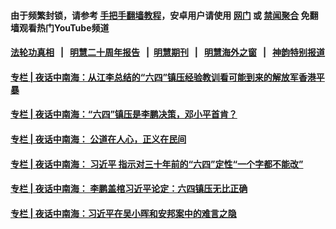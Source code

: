 #### 由于频繁封锁，请参考 [手把手翻墙教程](https://github.com/gfw-breaker/guides/wiki/)，安卓用户请使用 [网门](https://github.com/gfw-breaker/bn-android/blob/master/ogate.md?t=08120920?t=08120900?t=08120840?t=08120820?t=08120800?t=08120740?t=08120720?t=08120700?t=08120640?t=08120620?t=08120600?t=08120540?t=08120520?t=08120500?t=08120440?t=08120420?t=08120400?t=08120340?t=08120320?t=08120300?t=08120240?t=08120220?t=08120200?t=08120140?t=08120120?t=08120100?t=08120040?t=08120020?t=08120000?t=08112340?t=08112320?t=08112300?t=08112240?t=08112220?t=08112200?t=08112140?t=08112120?t=08112101?t=08112041?t=08112021?t=08112000?t=08111940?t=08111920?t=08111900?t=08111840?t=08111822?t=08111801?t=08111740?t=08111720?t=08111700?t=08111640?t=08111620?t=08111600?t=08111540?t=08111520?t=08111500?t=08111440?t=08111420?t=08111400?t=08111340?t=08111320?t=08111300?t=08111240?t=08111220?t=08111200?t=08111140?t=08111120?t=08111101?t=08111042?t=08111021?t=08111001?t=08110940?t=08110920?t=08110900?t=08110841?t=08110821?t=08110801?t=08110741?t=08110722?t=08110701?t=08110641?t=08110622?t=08110601?t=08110541?t=08110520?t=08110501?t=08110442?t=08110420?t=08110401?t=08110341?t=08110322?t=08110301?t=08110240?t=08110221?t=08110201?t=08110140?t=08110122?t=08110101?t=08110041?t=08110021?t=08110001?t=08102341?t=08102322?t=08102301?t=08102241?t=08102222?t=08102201?t=08102142?t=08102121?t=08102101?t=08102042?t=08102020?t=08102001?t=08101941?t=08101921?t=08101901?t=08101841?t=08101822?t=08101801?t=08101742?t=08101722?t=08101701?t=08101643?t=08101620?t=08101600?t=08101540?t=08101520?t=08101500?t=08101440?t=08101420?t=08101401?t=08101341?t=08101322?t=08101301?t=08101241?t=08101221?t=08101201?t=08101140?t=08101120?t=08101101?t=08101041?t=08101021?t=08101001?t=08100941?t=08100922?t=08100901?t=08100842?t=08100821?t=08100801?t=08100741?t=08100721?t=08100701?t=08100641?t=08100622?t=08100601?t=08100541?t=08100521?t=08100501?t=08100441?t=08100421?t=08100401?t=08100341?t=08100321?t=08100300?t=08100240?t=08100220?t=08100201?t=08100142?t=08100120?t=08100100?t=08100040?t=08100020?t=08100000?t=08092340?t=08092320?t=08092300?t=08092240?t=08092220?t=08092201?t=08092142?t=08092121?t=08092100?t=08092040?t=08092021?t=08092001?t=08091941?t=08091922?t=08091901?t=08091842?t=08091822?t=08091801?t=08091741?t=08091720?t=08091700?t=08091640?t=08091620?t=08091600?t=08091542?t=08091522?t=08091501?t=08091440?t=08091420?t=08091400?t=08091340?t=08091321?t=08091301?t=08091241?t=08091221?t=08091201?t=08091142?t=08091121?t=08091100?t=08091040?t=08091020?t=08091001?t=08090941?t=08090921?t=08090901?t=08090841?t=08090822?t=08090801?t=08090742?t=08090720?t=08090700?t=08090640?t=08090620?t=08090601?t=08090540?t=08090522?t=08090501?t=08090441?t=08090420?t=08090401?t=08090341?t=08090322?t=08090301?t=08090240?t=08090221?t=08090201?t=08090141?t=08090122?t=08090101?t=08090041?t=08090022?t=08090001?t=08082341?t=08082321?t=08082301?t=08082241?t=08082222?t=08082201?t=08082141?t=08082121?t=08082101?t=08082041?t=08082021?t=08082001?t=08081941?t=08081920?t=08081901?t=08081841?t=08081822?t=08081800?t=08081740?t=08081720?t=08081700?t=08081640?t=08081621?t=08081600?t=08081540?t=08081520?t=08081501?t=08081442?t=08081420?t=08081400?t=08081340?t=08081320?t=08081300?t=08081240?t=08081220?t=08081200?t=08081140?t=08081122?t=08081101?t=08081040?t=08081020?t=08081001?t=08080940?t=08080920?t=08080900?t=08080840?t=08080820?t=08080800?t=08080740?t=08080720?t=08080700?t=08080640?t=08080620?t=08080600?t=08080540?t=08080520?t=08080500?t=08080440?t=08080420?t=08080400?t=08080340?t=08080320?t=08080300?t=08080240?t=08080220?t=08080200?t=08080140?t=08080120?t=08080100?t=08080040?t=08080020?t=08080014?t=08080011?t=08080000?t=08072340?t=08072320?t=08072300?t=08072240?t=08072220?t=08072201?t=08072141?t=08072121?t=08072101?t=08072040?t=08072020?t=08072000?t=08071940?t=08071920?t=08071900?t=08071840?t=08071820?t=08071800?t=08071740?t=08071720?t=08071700?t=08071640?t=08071620?t=08071600?t=08071540?t=08071520?t=08071500?t=08071440?t=08071420?t=08071400?t=08071340?t=08071320?t=08071300?t=08071240?t=08071220?t=08071200?t=08071140?t=08071120?t=08071100?t=08071040?t=08071020?t=08071000?t=08070940?t=08070920?t=08070900?t=08070840?t=08070820?t=08070818?t=08070816?t=08070814?t=08070812?t=08070800?t=08070740?t=08070720?t=08070700?t=08070640?t=08070621?t=08070601?t=08070541?t=08070522?t=08070501?t=08070442?t=08070420?t=08070400?t=08070340?t=08070320?t=08070300?t=08070242?t=08070220?t=08070201?t=08070141?t=08070122?t=08070100?t=08070040?t=08070021?t=08070000?t=08062358?t=08062340?t=08062321?t=08062301?t=08062242?t=08062222?t=08062201?t=08062141?t=08062122?t=08062101?t=08062040?t=08062020?t=08062000?t=08061943?t=08061922?t=08061900?t=08061840?t=08061820?t=08061800?t=08061740?t=08061720?t=08061700?t=08061640?t=08061620?t=08061600?t=08061540?t=08061521?t=08061501?t=08061441?t=08061420?t=08061402?t=08061340?t=08061322?t=08061301?t=08061241?t=08061221?t=08061202?t=08061142?t=08061121?t=08061102?t=08061042?t=08061021?t=08061001?t=08060942?t=08060920?t=08060902?t=08060842?t=08060821?t=08060802?t=08060742?t=08060722?t=08060702?t=08060641?t=08060621?t=08060600?t=08060540?t=08060520?t=08060500?t=08060440?t=08060420?t=08060402?t=08060342?t=08060322?t=08060301?t=08060241?t=08060221?t=08060200?t=08060142?t=08060122?t=08060101?t=08060041?t=08060021?t=08060001?t=08052341?t=08052321?t=08052301?t=08052242?t=08052221?t=08052201?t=08052142?t=08052121?t=08052102?t=08052042?t=08052021?t=08052001?t=08051942?t=08051922?t=08051901?t=08051841?t=08051821?t=08051801?t=08051741?t=08051721?t=08051701?t=08051641?t=08051620?t=08051600?t=08051540?t=08051520?t=08051500?t=08051440?t=08051420?t=08051400?t=08051340?t=08051321?t=08051301?t=08051241?t=08051221?t=08051201?t=08051141?t=08051121?t=08051101?t=08051041?t=08051021?t=08051001?t=08050941?t=08050921?t=08050900?t=08050840?t=08050820?t=08050800?t=08050740?t=08050720?t=08050700?t=08050641?t=08050621?t=08050602?t=08050541?t=08050521?t=08050500?t=08050440?t=08050420?t=08050400?t=08050340?t=08050320?t=08050300?t=08050241?t=08050220?t=08050200?t=08050140?t=08050120?t=08050100?t=08050040?t=08050020?t=08050000?t=08042341?t=08042321?t=08042302?t=08042242?t=08042221?t=08042201?t=08042142?t=08042122?t=08042102?t=08042042?t=08042022?t=08042000?t=08041941?t=08041921?t=08041901?t=08041841?t=08041821?t=08041801?t=08041741?t=08041722?t=08041701?t=08041641?t=08041621?t=08041601?t=08041540?t=08041522?t=08041501?t=08041441?t=08041420?t=08041400?t=08041340?t=08041320?t=08041300?t=08041240?t=08041220?t=08041200?t=08041140?t=08041120?t=08041100?t=08041040?t=08041020?t=08041001?t=08040940?t=08040920?t=08040900?t=08040840?t=08040820?t=08040801?t=08040740?t=08040720?t=08040700?t=08040640?t=08040622?t=08040601?t=08040541?t=08040521?t=08040501?t=08040441?t=08040421?t=08040401?t=08040341?t=08040321?t=08040302?t=08040241?t=08040221?t=08040201?t=08040141?t=08040121?t=08040100?t=08040040?t=08040020?t=08040001?t=08032340?t=08032321?t=08032301?t=08032241?t=08032221?t=08032201?t=08032141?t=08032121?t=08032102?t=08032042?t=08032021?t=08032001?t=08031942?t=08031921?t=08031902?t=08031841?t=08031820?t=08031801?t=08031742?t=08031721?t=08031701?t=08031641?t=08031621?t=08031601?t=08031541?t=08031520?t=08031500) 或 [禁闻聚合](https://github.com/gfw-breaker/bn-android) 免翻墙观看热门YouTube频道 

#### [法轮功真相](https://github.com/gfw-breaker/truth/blob/master/README.md?t=08120920?t=08120900?t=08120840?t=08120820?t=08120800?t=08120740?t=08120720?t=08120700?t=08120640?t=08120620?t=08120600?t=08120540?t=08120520?t=08120500?t=08120440?t=08120420?t=08120400?t=08120340?t=08120320?t=08120300?t=08120240?t=08120220?t=08120200?t=08120140?t=08120120?t=08120100?t=08120040?t=08120020?t=08120000?t=08112340?t=08112320?t=08112300?t=08112240?t=08112220?t=08112200?t=08112140?t=08112120?t=08112101?t=08112041?t=08112021?t=08112000?t=08111940?t=08111920?t=08111900?t=08111840?t=08111822?t=08111801?t=08111740?t=08111720?t=08111700?t=08111640?t=08111620?t=08111600?t=08111540?t=08111520?t=08111500?t=08111440?t=08111420?t=08111400?t=08111340?t=08111320?t=08111300?t=08111240?t=08111220?t=08111200?t=08111140?t=08111120?t=08111101?t=08111042?t=08111021?t=08111001?t=08110940?t=08110920?t=08110900?t=08110841?t=08110821?t=08110801?t=08110741?t=08110722?t=08110701?t=08110641?t=08110622?t=08110601?t=08110541?t=08110520?t=08110501?t=08110442?t=08110420?t=08110401?t=08110341?t=08110322?t=08110301?t=08110240?t=08110221?t=08110201?t=08110140?t=08110122?t=08110101?t=08110041?t=08110021?t=08110001?t=08102341?t=08102322?t=08102301?t=08102241?t=08102222?t=08102201?t=08102142?t=08102121?t=08102101?t=08102042?t=08102020?t=08102001?t=08101941?t=08101921?t=08101901?t=08101841?t=08101822?t=08101801?t=08101742?t=08101722?t=08101701?t=08101643?t=08101620?t=08101600?t=08101540?t=08101520?t=08101500?t=08101440?t=08101420?t=08101401?t=08101341?t=08101322?t=08101301?t=08101241?t=08101221?t=08101201?t=08101140?t=08101120?t=08101101?t=08101041?t=08101021?t=08101001?t=08100941?t=08100922?t=08100901?t=08100842?t=08100821?t=08100801?t=08100741?t=08100721?t=08100701?t=08100641?t=08100622?t=08100601?t=08100541?t=08100521?t=08100501?t=08100441?t=08100421?t=08100401?t=08100341?t=08100321?t=08100300?t=08100240?t=08100220?t=08100201?t=08100142?t=08100120?t=08100100?t=08100040?t=08100020?t=08100000?t=08092340?t=08092320?t=08092300?t=08092240?t=08092220?t=08092201?t=08092142?t=08092121?t=08092100?t=08092040?t=08092021?t=08092001?t=08091941?t=08091922?t=08091901?t=08091842?t=08091822?t=08091801?t=08091741?t=08091720?t=08091700?t=08091640?t=08091620?t=08091600?t=08091542?t=08091522?t=08091501?t=08091440?t=08091420?t=08091400?t=08091340?t=08091321?t=08091301?t=08091241?t=08091221?t=08091201?t=08091142?t=08091121?t=08091100?t=08091040?t=08091020?t=08091001?t=08090941?t=08090921?t=08090901?t=08090841?t=08090822?t=08090801?t=08090742?t=08090720?t=08090700?t=08090640?t=08090620?t=08090601?t=08090540?t=08090522?t=08090501?t=08090441?t=08090420?t=08090401?t=08090341?t=08090322?t=08090301?t=08090240?t=08090221?t=08090201?t=08090141?t=08090122?t=08090101?t=08090041?t=08090022?t=08090001?t=08082341?t=08082321?t=08082301?t=08082241?t=08082222?t=08082201?t=08082141?t=08082121?t=08082101?t=08082041?t=08082021?t=08082001?t=08081941?t=08081920?t=08081901?t=08081841?t=08081822?t=08081800?t=08081740?t=08081720?t=08081700?t=08081640?t=08081621?t=08081600?t=08081540?t=08081520?t=08081501?t=08081442?t=08081420?t=08081400?t=08081340?t=08081320?t=08081300?t=08081240?t=08081220?t=08081200?t=08081140?t=08081122?t=08081101?t=08081040?t=08081020?t=08081001?t=08080940?t=08080920?t=08080900?t=08080840?t=08080820?t=08080800?t=08080740?t=08080720?t=08080700?t=08080640?t=08080620?t=08080600?t=08080540?t=08080520?t=08080500?t=08080440?t=08080420?t=08080400?t=08080340?t=08080320?t=08080300?t=08080240?t=08080220?t=08080200?t=08080140?t=08080120?t=08080100?t=08080040?t=08080020?t=08080014?t=08080011?t=08080000?t=08072340?t=08072320?t=08072300?t=08072240?t=08072220?t=08072201?t=08072141?t=08072121?t=08072101?t=08072040?t=08072020?t=08072000?t=08071940?t=08071920?t=08071900?t=08071840?t=08071820?t=08071800?t=08071740?t=08071720?t=08071700?t=08071640?t=08071620?t=08071600?t=08071540?t=08071520?t=08071500?t=08071440?t=08071420?t=08071400?t=08071340?t=08071320?t=08071300?t=08071240?t=08071220?t=08071200?t=08071140?t=08071120?t=08071100?t=08071040?t=08071020?t=08071000?t=08070940?t=08070920?t=08070900?t=08070840?t=08070820?t=08070818?t=08070816?t=08070814?t=08070812?t=08070800?t=08070740?t=08070720?t=08070700?t=08070640?t=08070621?t=08070601?t=08070541?t=08070522?t=08070501?t=08070442?t=08070420?t=08070400?t=08070340?t=08070320?t=08070300?t=08070242?t=08070220?t=08070201?t=08070141?t=08070122?t=08070100?t=08070040?t=08070021?t=08070000?t=08062358?t=08062340?t=08062321?t=08062301?t=08062242?t=08062222?t=08062201?t=08062141?t=08062122?t=08062101?t=08062040?t=08062020?t=08062000?t=08061943?t=08061922?t=08061900?t=08061840?t=08061820?t=08061800?t=08061740?t=08061720?t=08061700?t=08061640?t=08061620?t=08061600?t=08061540?t=08061521?t=08061501?t=08061441?t=08061420?t=08061402?t=08061340?t=08061322?t=08061301?t=08061241?t=08061221?t=08061202?t=08061142?t=08061121?t=08061102?t=08061042?t=08061021?t=08061001?t=08060942?t=08060920?t=08060902?t=08060842?t=08060821?t=08060802?t=08060742?t=08060722?t=08060702?t=08060641?t=08060621?t=08060600?t=08060540?t=08060520?t=08060500?t=08060440?t=08060420?t=08060402?t=08060342?t=08060322?t=08060301?t=08060241?t=08060221?t=08060200?t=08060142?t=08060122?t=08060101?t=08060041?t=08060021?t=08060001?t=08052341?t=08052321?t=08052301?t=08052242?t=08052221?t=08052201?t=08052142?t=08052121?t=08052102?t=08052042?t=08052021?t=08052001?t=08051942?t=08051922?t=08051901?t=08051841?t=08051821?t=08051801?t=08051741?t=08051721?t=08051701?t=08051641?t=08051620?t=08051600?t=08051540?t=08051520?t=08051500?t=08051440?t=08051420?t=08051400?t=08051340?t=08051321?t=08051301?t=08051241?t=08051221?t=08051201?t=08051141?t=08051121?t=08051101?t=08051041?t=08051021?t=08051001?t=08050941?t=08050921?t=08050900?t=08050840?t=08050820?t=08050800?t=08050740?t=08050720?t=08050700?t=08050641?t=08050621?t=08050602?t=08050541?t=08050521?t=08050500?t=08050440?t=08050420?t=08050400?t=08050340?t=08050320?t=08050300?t=08050241?t=08050220?t=08050200?t=08050140?t=08050120?t=08050100?t=08050040?t=08050020?t=08050000?t=08042341?t=08042321?t=08042302?t=08042242?t=08042221?t=08042201?t=08042142?t=08042122?t=08042102?t=08042042?t=08042022?t=08042000?t=08041941?t=08041921?t=08041901?t=08041841?t=08041821?t=08041801?t=08041741?t=08041722?t=08041701?t=08041641?t=08041621?t=08041601?t=08041540?t=08041522?t=08041501?t=08041441?t=08041420?t=08041400?t=08041340?t=08041320?t=08041300?t=08041240?t=08041220?t=08041200?t=08041140?t=08041120?t=08041100?t=08041040?t=08041020?t=08041001?t=08040940?t=08040920?t=08040900?t=08040840?t=08040820?t=08040801?t=08040740?t=08040720?t=08040700?t=08040640?t=08040622?t=08040601?t=08040541?t=08040521?t=08040501?t=08040441?t=08040421?t=08040401?t=08040341?t=08040321?t=08040302?t=08040241?t=08040221?t=08040201?t=08040141?t=08040121?t=08040100?t=08040040?t=08040020?t=08040001?t=08032340?t=08032321?t=08032301?t=08032241?t=08032221?t=08032201?t=08032141?t=08032121?t=08032102?t=08032042?t=08032021?t=08032001?t=08031942?t=08031921?t=08031902?t=08031841?t=08031820?t=08031801?t=08031742?t=08031721?t=08031701?t=08031641?t=08031621?t=08031601?t=08031541?t=08031520?t=08031500) &nbsp;&nbsp;|&nbsp;&nbsp; [明慧二十周年报告](https://github.com/gfw-breaker/mh-reports/blob/master/README.md?t=08120920?t=08120900?t=08120840?t=08120820?t=08120800?t=08120740?t=08120720?t=08120700?t=08120640?t=08120620?t=08120600?t=08120540?t=08120520?t=08120500?t=08120440?t=08120420?t=08120400?t=08120340?t=08120320?t=08120300?t=08120240?t=08120220?t=08120200?t=08120140?t=08120120?t=08120100?t=08120040?t=08120020?t=08120000?t=08112340?t=08112320?t=08112300?t=08112240?t=08112220?t=08112200?t=08112140?t=08112120?t=08112101?t=08112041?t=08112021?t=08112000?t=08111940?t=08111920?t=08111900?t=08111840?t=08111822?t=08111801?t=08111740?t=08111720?t=08111700?t=08111640?t=08111620?t=08111600?t=08111540?t=08111520?t=08111500?t=08111440?t=08111420?t=08111400?t=08111340?t=08111320?t=08111300?t=08111240?t=08111220?t=08111200?t=08111140?t=08111120?t=08111101?t=08111042?t=08111021?t=08111001?t=08110940?t=08110920?t=08110900?t=08110841?t=08110821?t=08110801?t=08110741?t=08110722?t=08110701?t=08110641?t=08110622?t=08110601?t=08110541?t=08110520?t=08110501?t=08110442?t=08110420?t=08110401?t=08110341?t=08110322?t=08110301?t=08110240?t=08110221?t=08110201?t=08110140?t=08110122?t=08110101?t=08110041?t=08110021?t=08110001?t=08102341?t=08102322?t=08102301?t=08102241?t=08102222?t=08102201?t=08102142?t=08102121?t=08102101?t=08102042?t=08102020?t=08102001?t=08101941?t=08101921?t=08101901?t=08101841?t=08101822?t=08101801?t=08101742?t=08101722?t=08101701?t=08101643?t=08101620?t=08101600?t=08101540?t=08101520?t=08101500?t=08101440?t=08101420?t=08101401?t=08101341?t=08101322?t=08101301?t=08101241?t=08101221?t=08101201?t=08101140?t=08101120?t=08101101?t=08101041?t=08101021?t=08101001?t=08100941?t=08100922?t=08100901?t=08100842?t=08100821?t=08100801?t=08100741?t=08100721?t=08100701?t=08100641?t=08100622?t=08100601?t=08100541?t=08100521?t=08100501?t=08100441?t=08100421?t=08100401?t=08100341?t=08100321?t=08100300?t=08100240?t=08100220?t=08100201?t=08100142?t=08100120?t=08100100?t=08100040?t=08100020?t=08100000?t=08092340?t=08092320?t=08092300?t=08092240?t=08092220?t=08092201?t=08092142?t=08092121?t=08092100?t=08092040?t=08092021?t=08092001?t=08091941?t=08091922?t=08091901?t=08091842?t=08091822?t=08091801?t=08091741?t=08091720?t=08091700?t=08091640?t=08091620?t=08091600?t=08091542?t=08091522?t=08091501?t=08091440?t=08091420?t=08091400?t=08091340?t=08091321?t=08091301?t=08091241?t=08091221?t=08091201?t=08091142?t=08091121?t=08091100?t=08091040?t=08091020?t=08091001?t=08090941?t=08090921?t=08090901?t=08090841?t=08090822?t=08090801?t=08090742?t=08090720?t=08090700?t=08090640?t=08090620?t=08090601?t=08090540?t=08090522?t=08090501?t=08090441?t=08090420?t=08090401?t=08090341?t=08090322?t=08090301?t=08090240?t=08090221?t=08090201?t=08090141?t=08090122?t=08090101?t=08090041?t=08090022?t=08090001?t=08082341?t=08082321?t=08082301?t=08082241?t=08082222?t=08082201?t=08082141?t=08082121?t=08082101?t=08082041?t=08082021?t=08082001?t=08081941?t=08081920?t=08081901?t=08081841?t=08081822?t=08081800?t=08081740?t=08081720?t=08081700?t=08081640?t=08081621?t=08081600?t=08081540?t=08081520?t=08081501?t=08081442?t=08081420?t=08081400?t=08081340?t=08081320?t=08081300?t=08081240?t=08081220?t=08081200?t=08081140?t=08081122?t=08081101?t=08081040?t=08081020?t=08081001?t=08080940?t=08080920?t=08080900?t=08080840?t=08080820?t=08080800?t=08080740?t=08080720?t=08080700?t=08080640?t=08080620?t=08080600?t=08080540?t=08080520?t=08080500?t=08080440?t=08080420?t=08080400?t=08080340?t=08080320?t=08080300?t=08080240?t=08080220?t=08080200?t=08080140?t=08080120?t=08080100?t=08080040?t=08080020?t=08080014?t=08080011?t=08080000?t=08072340?t=08072320?t=08072300?t=08072240?t=08072220?t=08072201?t=08072141?t=08072121?t=08072101?t=08072040?t=08072020?t=08072000?t=08071940?t=08071920?t=08071900?t=08071840?t=08071820?t=08071800?t=08071740?t=08071720?t=08071700?t=08071640?t=08071620?t=08071600?t=08071540?t=08071520?t=08071500?t=08071440?t=08071420?t=08071400?t=08071340?t=08071320?t=08071300?t=08071240?t=08071220?t=08071200?t=08071140?t=08071120?t=08071100?t=08071040?t=08071020?t=08071000?t=08070940?t=08070920?t=08070900?t=08070840?t=08070820?t=08070818?t=08070816?t=08070814?t=08070812?t=08070800?t=08070740?t=08070720?t=08070700?t=08070640?t=08070621?t=08070601?t=08070541?t=08070522?t=08070501?t=08070442?t=08070420?t=08070400?t=08070340?t=08070320?t=08070300?t=08070242?t=08070220?t=08070201?t=08070141?t=08070122?t=08070100?t=08070040?t=08070021?t=08070000?t=08062358?t=08062340?t=08062321?t=08062301?t=08062242?t=08062222?t=08062201?t=08062141?t=08062122?t=08062101?t=08062040?t=08062020?t=08062000?t=08061943?t=08061922?t=08061900?t=08061840?t=08061820?t=08061800?t=08061740?t=08061720?t=08061700?t=08061640?t=08061620?t=08061600?t=08061540?t=08061521?t=08061501?t=08061441?t=08061420?t=08061402?t=08061340?t=08061322?t=08061301?t=08061241?t=08061221?t=08061202?t=08061142?t=08061121?t=08061102?t=08061042?t=08061021?t=08061001?t=08060942?t=08060920?t=08060902?t=08060842?t=08060821?t=08060802?t=08060742?t=08060722?t=08060702?t=08060641?t=08060621?t=08060600?t=08060540?t=08060520?t=08060500?t=08060440?t=08060420?t=08060402?t=08060342?t=08060322?t=08060301?t=08060241?t=08060221?t=08060200?t=08060142?t=08060122?t=08060101?t=08060041?t=08060021?t=08060001?t=08052341?t=08052321?t=08052301?t=08052242?t=08052221?t=08052201?t=08052142?t=08052121?t=08052102?t=08052042?t=08052021?t=08052001?t=08051942?t=08051922?t=08051901?t=08051841?t=08051821?t=08051801?t=08051741?t=08051721?t=08051701?t=08051641?t=08051620?t=08051600?t=08051540?t=08051520?t=08051500?t=08051440?t=08051420?t=08051400?t=08051340?t=08051321?t=08051301?t=08051241?t=08051221?t=08051201?t=08051141?t=08051121?t=08051101?t=08051041?t=08051021?t=08051001?t=08050941?t=08050921?t=08050900?t=08050840?t=08050820?t=08050800?t=08050740?t=08050720?t=08050700?t=08050641?t=08050621?t=08050602?t=08050541?t=08050521?t=08050500?t=08050440?t=08050420?t=08050400?t=08050340?t=08050320?t=08050300?t=08050241?t=08050220?t=08050200?t=08050140?t=08050120?t=08050100?t=08050040?t=08050020?t=08050000?t=08042341?t=08042321?t=08042302?t=08042242?t=08042221?t=08042201?t=08042142?t=08042122?t=08042102?t=08042042?t=08042022?t=08042000?t=08041941?t=08041921?t=08041901?t=08041841?t=08041821?t=08041801?t=08041741?t=08041722?t=08041701?t=08041641?t=08041621?t=08041601?t=08041540?t=08041522?t=08041501?t=08041441?t=08041420?t=08041400?t=08041340?t=08041320?t=08041300?t=08041240?t=08041220?t=08041200?t=08041140?t=08041120?t=08041100?t=08041040?t=08041020?t=08041001?t=08040940?t=08040920?t=08040900?t=08040840?t=08040820?t=08040801?t=08040740?t=08040720?t=08040700?t=08040640?t=08040622?t=08040601?t=08040541?t=08040521?t=08040501?t=08040441?t=08040421?t=08040401?t=08040341?t=08040321?t=08040302?t=08040241?t=08040221?t=08040201?t=08040141?t=08040121?t=08040100?t=08040040?t=08040020?t=08040001?t=08032340?t=08032321?t=08032301?t=08032241?t=08032221?t=08032201?t=08032141?t=08032121?t=08032102?t=08032042?t=08032021?t=08032001?t=08031942?t=08031921?t=08031902?t=08031841?t=08031820?t=08031801?t=08031742?t=08031721?t=08031701?t=08031641?t=08031621?t=08031601?t=08031541?t=08031520?t=08031500) &nbsp;&nbsp;|&nbsp;&nbsp;[明慧期刊](https://github.com/gfw-breaker/mh-qikan) &nbsp;&nbsp;|&nbsp;&nbsp; [明慧海外之窗](https://github.com/gfw-breaker/mh-news/blob/master/README.md?t=08120920?t=08120900?t=08120840?t=08120820?t=08120800?t=08120740?t=08120720?t=08120700?t=08120640?t=08120620?t=08120600?t=08120540?t=08120520?t=08120500?t=08120440?t=08120420?t=08120400?t=08120340?t=08120320?t=08120300?t=08120240?t=08120220?t=08120200?t=08120140?t=08120120?t=08120100?t=08120040?t=08120020?t=08120000?t=08112340?t=08112320?t=08112300?t=08112240?t=08112220?t=08112200?t=08112140?t=08112120?t=08112101?t=08112041?t=08112021?t=08112000?t=08111940?t=08111920?t=08111900?t=08111840?t=08111822?t=08111801?t=08111740?t=08111720?t=08111700?t=08111640?t=08111620?t=08111600?t=08111540?t=08111520?t=08111500?t=08111440?t=08111420?t=08111400?t=08111340?t=08111320?t=08111300?t=08111240?t=08111220?t=08111200?t=08111140?t=08111120?t=08111101?t=08111042?t=08111021?t=08111001?t=08110940?t=08110920?t=08110900?t=08110841?t=08110821?t=08110801?t=08110741?t=08110722?t=08110701?t=08110641?t=08110622?t=08110601?t=08110541?t=08110520?t=08110501?t=08110442?t=08110420?t=08110401?t=08110341?t=08110322?t=08110301?t=08110240?t=08110221?t=08110201?t=08110140?t=08110122?t=08110101?t=08110041?t=08110021?t=08110001?t=08102341?t=08102322?t=08102301?t=08102241?t=08102222?t=08102201?t=08102142?t=08102121?t=08102101?t=08102042?t=08102020?t=08102001?t=08101941?t=08101921?t=08101901?t=08101841?t=08101822?t=08101801?t=08101742?t=08101722?t=08101701?t=08101643?t=08101620?t=08101600?t=08101540?t=08101520?t=08101500?t=08101440?t=08101420?t=08101401?t=08101341?t=08101322?t=08101301?t=08101241?t=08101221?t=08101201?t=08101140?t=08101120?t=08101101?t=08101041?t=08101021?t=08101001?t=08100941?t=08100922?t=08100901?t=08100842?t=08100821?t=08100801?t=08100741?t=08100721?t=08100701?t=08100641?t=08100622?t=08100601?t=08100541?t=08100521?t=08100501?t=08100441?t=08100421?t=08100401?t=08100341?t=08100321?t=08100300?t=08100240?t=08100220?t=08100201?t=08100142?t=08100120?t=08100100?t=08100040?t=08100020?t=08100000?t=08092340?t=08092320?t=08092300?t=08092240?t=08092220?t=08092201?t=08092142?t=08092121?t=08092100?t=08092040?t=08092021?t=08092001?t=08091941?t=08091922?t=08091901?t=08091842?t=08091822?t=08091801?t=08091741?t=08091720?t=08091700?t=08091640?t=08091620?t=08091600?t=08091542?t=08091522?t=08091501?t=08091440?t=08091420?t=08091400?t=08091340?t=08091321?t=08091301?t=08091241?t=08091221?t=08091201?t=08091142?t=08091121?t=08091100?t=08091040?t=08091020?t=08091001?t=08090941?t=08090921?t=08090901?t=08090841?t=08090822?t=08090801?t=08090742?t=08090720?t=08090700?t=08090640?t=08090620?t=08090601?t=08090540?t=08090522?t=08090501?t=08090441?t=08090420?t=08090401?t=08090341?t=08090322?t=08090301?t=08090240?t=08090221?t=08090201?t=08090141?t=08090122?t=08090101?t=08090041?t=08090022?t=08090001?t=08082341?t=08082321?t=08082301?t=08082241?t=08082222?t=08082201?t=08082141?t=08082121?t=08082101?t=08082041?t=08082021?t=08082001?t=08081941?t=08081920?t=08081901?t=08081841?t=08081822?t=08081800?t=08081740?t=08081720?t=08081700?t=08081640?t=08081621?t=08081600?t=08081540?t=08081520?t=08081501?t=08081442?t=08081420?t=08081400?t=08081340?t=08081320?t=08081300?t=08081240?t=08081220?t=08081200?t=08081140?t=08081122?t=08081101?t=08081040?t=08081020?t=08081001?t=08080940?t=08080920?t=08080900?t=08080840?t=08080820?t=08080800?t=08080740?t=08080720?t=08080700?t=08080640?t=08080620?t=08080600?t=08080540?t=08080520?t=08080500?t=08080440?t=08080420?t=08080400?t=08080340?t=08080320?t=08080300?t=08080240?t=08080220?t=08080200?t=08080140?t=08080120?t=08080100?t=08080040?t=08080020?t=08080014?t=08080011?t=08080000?t=08072340?t=08072320?t=08072300?t=08072240?t=08072220?t=08072201?t=08072141?t=08072121?t=08072101?t=08072040?t=08072020?t=08072000?t=08071940?t=08071920?t=08071900?t=08071840?t=08071820?t=08071800?t=08071740?t=08071720?t=08071700?t=08071640?t=08071620?t=08071600?t=08071540?t=08071520?t=08071500?t=08071440?t=08071420?t=08071400?t=08071340?t=08071320?t=08071300?t=08071240?t=08071220?t=08071200?t=08071140?t=08071120?t=08071100?t=08071040?t=08071020?t=08071000?t=08070940?t=08070920?t=08070900?t=08070840?t=08070820?t=08070818?t=08070816?t=08070814?t=08070812?t=08070800?t=08070740?t=08070720?t=08070700?t=08070640?t=08070621?t=08070601?t=08070541?t=08070522?t=08070501?t=08070442?t=08070420?t=08070400?t=08070340?t=08070320?t=08070300?t=08070242?t=08070220?t=08070201?t=08070141?t=08070122?t=08070100?t=08070040?t=08070021?t=08070000?t=08062358?t=08062340?t=08062321?t=08062301?t=08062242?t=08062222?t=08062201?t=08062141?t=08062122?t=08062101?t=08062040?t=08062020?t=08062000?t=08061943?t=08061922?t=08061900?t=08061840?t=08061820?t=08061800?t=08061740?t=08061720?t=08061700?t=08061640?t=08061620?t=08061600?t=08061540?t=08061521?t=08061501?t=08061441?t=08061420?t=08061402?t=08061340?t=08061322?t=08061301?t=08061241?t=08061221?t=08061202?t=08061142?t=08061121?t=08061102?t=08061042?t=08061021?t=08061001?t=08060942?t=08060920?t=08060902?t=08060842?t=08060821?t=08060802?t=08060742?t=08060722?t=08060702?t=08060641?t=08060621?t=08060600?t=08060540?t=08060520?t=08060500?t=08060440?t=08060420?t=08060402?t=08060342?t=08060322?t=08060301?t=08060241?t=08060221?t=08060200?t=08060142?t=08060122?t=08060101?t=08060041?t=08060021?t=08060001?t=08052341?t=08052321?t=08052301?t=08052242?t=08052221?t=08052201?t=08052142?t=08052121?t=08052102?t=08052042?t=08052021?t=08052001?t=08051942?t=08051922?t=08051901?t=08051841?t=08051821?t=08051801?t=08051741?t=08051721?t=08051701?t=08051641?t=08051620?t=08051600?t=08051540?t=08051520?t=08051500?t=08051440?t=08051420?t=08051400?t=08051340?t=08051321?t=08051301?t=08051241?t=08051221?t=08051201?t=08051141?t=08051121?t=08051101?t=08051041?t=08051021?t=08051001?t=08050941?t=08050921?t=08050900?t=08050840?t=08050820?t=08050800?t=08050740?t=08050720?t=08050700?t=08050641?t=08050621?t=08050602?t=08050541?t=08050521?t=08050500?t=08050440?t=08050420?t=08050400?t=08050340?t=08050320?t=08050300?t=08050241?t=08050220?t=08050200?t=08050140?t=08050120?t=08050100?t=08050040?t=08050020?t=08050000?t=08042341?t=08042321?t=08042302?t=08042242?t=08042221?t=08042201?t=08042142?t=08042122?t=08042102?t=08042042?t=08042022?t=08042000?t=08041941?t=08041921?t=08041901?t=08041841?t=08041821?t=08041801?t=08041741?t=08041722?t=08041701?t=08041641?t=08041621?t=08041601?t=08041540?t=08041522?t=08041501?t=08041441?t=08041420?t=08041400?t=08041340?t=08041320?t=08041300?t=08041240?t=08041220?t=08041200?t=08041140?t=08041120?t=08041100?t=08041040?t=08041020?t=08041001?t=08040940?t=08040920?t=08040900?t=08040840?t=08040820?t=08040801?t=08040740?t=08040720?t=08040700?t=08040640?t=08040622?t=08040601?t=08040541?t=08040521?t=08040501?t=08040441?t=08040421?t=08040401?t=08040341?t=08040321?t=08040302?t=08040241?t=08040221?t=08040201?t=08040141?t=08040121?t=08040100?t=08040040?t=08040020?t=08040001?t=08032340?t=08032321?t=08032301?t=08032241?t=08032221?t=08032201?t=08032141?t=08032121?t=08032102?t=08032042?t=08032021?t=08032001?t=08031942?t=08031921?t=08031902?t=08031841?t=08031820?t=08031801?t=08031742?t=08031721?t=08031701?t=08031641?t=08031621?t=08031601?t=08031541?t=08031520?t=08031500) &nbsp;&nbsp;|&nbsp;&nbsp; [神韵特别报道](https://github.com/gfw-breaker/mh-news/blob/master/shenyun.md?t=08120920?t=08120900?t=08120840?t=08120820?t=08120800?t=08120740?t=08120720?t=08120700?t=08120640?t=08120620?t=08120600?t=08120540?t=08120520?t=08120500?t=08120440?t=08120420?t=08120400?t=08120340?t=08120320?t=08120300?t=08120240?t=08120220?t=08120200?t=08120140?t=08120120?t=08120100?t=08120040?t=08120020?t=08120000?t=08112340?t=08112320?t=08112300?t=08112240?t=08112220?t=08112200?t=08112140?t=08112120?t=08112101?t=08112041?t=08112021?t=08112000?t=08111940?t=08111920?t=08111900?t=08111840?t=08111822?t=08111801?t=08111740?t=08111720?t=08111700?t=08111640?t=08111620?t=08111600?t=08111540?t=08111520?t=08111500?t=08111440?t=08111420?t=08111400?t=08111340?t=08111320?t=08111300?t=08111240?t=08111220?t=08111200?t=08111140?t=08111120?t=08111101?t=08111042?t=08111021?t=08111001?t=08110940?t=08110920?t=08110900?t=08110841?t=08110821?t=08110801?t=08110741?t=08110722?t=08110701?t=08110641?t=08110622?t=08110601?t=08110541?t=08110520?t=08110501?t=08110442?t=08110420?t=08110401?t=08110341?t=08110322?t=08110301?t=08110240?t=08110221?t=08110201?t=08110140?t=08110122?t=08110101?t=08110041?t=08110021?t=08110001?t=08102341?t=08102322?t=08102301?t=08102241?t=08102222?t=08102201?t=08102142?t=08102121?t=08102101?t=08102042?t=08102020?t=08102001?t=08101941?t=08101921?t=08101901?t=08101841?t=08101822?t=08101801?t=08101742?t=08101722?t=08101701?t=08101643?t=08101620?t=08101600?t=08101540?t=08101520?t=08101500?t=08101440?t=08101420?t=08101401?t=08101341?t=08101322?t=08101301?t=08101241?t=08101221?t=08101201?t=08101140?t=08101120?t=08101101?t=08101041?t=08101021?t=08101001?t=08100941?t=08100922?t=08100901?t=08100842?t=08100821?t=08100801?t=08100741?t=08100721?t=08100701?t=08100641?t=08100622?t=08100601?t=08100541?t=08100521?t=08100501?t=08100441?t=08100421?t=08100401?t=08100341?t=08100321?t=08100300?t=08100240?t=08100220?t=08100201?t=08100142?t=08100120?t=08100100?t=08100040?t=08100020?t=08100000?t=08092340?t=08092320?t=08092300?t=08092240?t=08092220?t=08092201?t=08092142?t=08092121?t=08092100?t=08092040?t=08092021?t=08092001?t=08091941?t=08091922?t=08091901?t=08091842?t=08091822?t=08091801?t=08091741?t=08091720?t=08091700?t=08091640?t=08091620?t=08091600?t=08091542?t=08091522?t=08091501?t=08091440?t=08091420?t=08091400?t=08091340?t=08091321?t=08091301?t=08091241?t=08091221?t=08091201?t=08091142?t=08091121?t=08091100?t=08091040?t=08091020?t=08091001?t=08090941?t=08090921?t=08090901?t=08090841?t=08090822?t=08090801?t=08090742?t=08090720?t=08090700?t=08090640?t=08090620?t=08090601?t=08090540?t=08090522?t=08090501?t=08090441?t=08090420?t=08090401?t=08090341?t=08090322?t=08090301?t=08090240?t=08090221?t=08090201?t=08090141?t=08090122?t=08090101?t=08090041?t=08090022?t=08090001?t=08082341?t=08082321?t=08082301?t=08082241?t=08082222?t=08082201?t=08082141?t=08082121?t=08082101?t=08082041?t=08082021?t=08082001?t=08081941?t=08081920?t=08081901?t=08081841?t=08081822?t=08081800?t=08081740?t=08081720?t=08081700?t=08081640?t=08081621?t=08081600?t=08081540?t=08081520?t=08081501?t=08081442?t=08081420?t=08081400?t=08081340?t=08081320?t=08081300?t=08081240?t=08081220?t=08081200?t=08081140?t=08081122?t=08081101?t=08081040?t=08081020?t=08081001?t=08080940?t=08080920?t=08080900?t=08080840?t=08080820?t=08080800?t=08080740?t=08080720?t=08080700?t=08080640?t=08080620?t=08080600?t=08080540?t=08080520?t=08080500?t=08080440?t=08080420?t=08080400?t=08080340?t=08080320?t=08080300?t=08080240?t=08080220?t=08080200?t=08080140?t=08080120?t=08080100?t=08080040?t=08080020?t=08080014?t=08080011?t=08080000?t=08072340?t=08072320?t=08072300?t=08072240?t=08072220?t=08072201?t=08072141?t=08072121?t=08072101?t=08072040?t=08072020?t=08072000?t=08071940?t=08071920?t=08071900?t=08071840?t=08071820?t=08071800?t=08071740?t=08071720?t=08071700?t=08071640?t=08071620?t=08071600?t=08071540?t=08071520?t=08071500?t=08071440?t=08071420?t=08071400?t=08071340?t=08071320?t=08071300?t=08071240?t=08071220?t=08071200?t=08071140?t=08071120?t=08071100?t=08071040?t=08071020?t=08071000?t=08070940?t=08070920?t=08070900?t=08070840?t=08070820?t=08070818?t=08070816?t=08070814?t=08070812?t=08070800?t=08070740?t=08070720?t=08070700?t=08070640?t=08070621?t=08070601?t=08070541?t=08070522?t=08070501?t=08070442?t=08070420?t=08070400?t=08070340?t=08070320?t=08070300?t=08070242?t=08070220?t=08070201?t=08070141?t=08070122?t=08070100?t=08070040?t=08070021?t=08070000?t=08062358?t=08062340?t=08062321?t=08062301?t=08062242?t=08062222?t=08062201?t=08062141?t=08062122?t=08062101?t=08062040?t=08062020?t=08062000?t=08061943?t=08061922?t=08061900?t=08061840?t=08061820?t=08061800?t=08061740?t=08061720?t=08061700?t=08061640?t=08061620?t=08061600?t=08061540?t=08061521?t=08061501?t=08061441?t=08061420?t=08061402?t=08061340?t=08061322?t=08061301?t=08061241?t=08061221?t=08061202?t=08061142?t=08061121?t=08061102?t=08061042?t=08061021?t=08061001?t=08060942?t=08060920?t=08060902?t=08060842?t=08060821?t=08060802?t=08060742?t=08060722?t=08060702?t=08060641?t=08060621?t=08060600?t=08060540?t=08060520?t=08060500?t=08060440?t=08060420?t=08060402?t=08060342?t=08060322?t=08060301?t=08060241?t=08060221?t=08060200?t=08060142?t=08060122?t=08060101?t=08060041?t=08060021?t=08060001?t=08052341?t=08052321?t=08052301?t=08052242?t=08052221?t=08052201?t=08052142?t=08052121?t=08052102?t=08052042?t=08052021?t=08052001?t=08051942?t=08051922?t=08051901?t=08051841?t=08051821?t=08051801?t=08051741?t=08051721?t=08051701?t=08051641?t=08051620?t=08051600?t=08051540?t=08051520?t=08051500?t=08051440?t=08051420?t=08051400?t=08051340?t=08051321?t=08051301?t=08051241?t=08051221?t=08051201?t=08051141?t=08051121?t=08051101?t=08051041?t=08051021?t=08051001?t=08050941?t=08050921?t=08050900?t=08050840?t=08050820?t=08050800?t=08050740?t=08050720?t=08050700?t=08050641?t=08050621?t=08050602?t=08050541?t=08050521?t=08050500?t=08050440?t=08050420?t=08050400?t=08050340?t=08050320?t=08050300?t=08050241?t=08050220?t=08050200?t=08050140?t=08050120?t=08050100?t=08050040?t=08050020?t=08050000?t=08042341?t=08042321?t=08042302?t=08042242?t=08042221?t=08042201?t=08042142?t=08042122?t=08042102?t=08042042?t=08042022?t=08042000?t=08041941?t=08041921?t=08041901?t=08041841?t=08041821?t=08041801?t=08041741?t=08041722?t=08041701?t=08041641?t=08041621?t=08041601?t=08041540?t=08041522?t=08041501?t=08041441?t=08041420?t=08041400?t=08041340?t=08041320?t=08041300?t=08041240?t=08041220?t=08041200?t=08041140?t=08041120?t=08041100?t=08041040?t=08041020?t=08041001?t=08040940?t=08040920?t=08040900?t=08040840?t=08040820?t=08040801?t=08040740?t=08040720?t=08040700?t=08040640?t=08040622?t=08040601?t=08040541?t=08040521?t=08040501?t=08040441?t=08040421?t=08040401?t=08040341?t=08040321?t=08040302?t=08040241?t=08040221?t=08040201?t=08040141?t=08040121?t=08040100?t=08040040?t=08040020?t=08040001?t=08032340?t=08032321?t=08032301?t=08032241?t=08032221?t=08032201?t=08032141?t=08032121?t=08032102?t=08032042?t=08032021?t=08032001?t=08031942?t=08031921?t=08031902?t=08031841?t=08031820?t=08031801?t=08031742?t=08031721?t=08031701?t=08031641?t=08031621?t=08031601?t=08031541?t=08031520?t=08031500) 

#### [专栏 | 夜话中南海：从江李总结的“六四”镇压经验教训看可能到来的解放军香港平暴](../pages/yehuazhongnanhai/gx-08022019143247.md?t=08120920?t=08120900?t=08120840?t=08120820?t=08120800?t=08120740?t=08120720?t=08120700?t=08120640?t=08120620?t=08120600?t=08120540?t=08120520?t=08120500?t=08120440?t=08120420?t=08120400?t=08120340?t=08120320?t=08120300?t=08120240?t=08120220?t=08120200?t=08120140?t=08120120?t=08120100?t=08120040?t=08120020?t=08120000?t=08112340?t=08112320?t=08112300?t=08112240?t=08112220?t=08112200?t=08112140?t=08112120?t=08112101?t=08112041?t=08112021?t=08112000?t=08111940?t=08111920?t=08111900?t=08111840?t=08111822?t=08111801?t=08111740?t=08111720?t=08111700?t=08111640?t=08111620?t=08111600?t=08111540?t=08111520?t=08111500?t=08111440?t=08111420?t=08111400?t=08111340?t=08111320?t=08111300?t=08111240?t=08111220?t=08111200?t=08111140?t=08111120?t=08111101?t=08111042?t=08111021?t=08111001?t=08110940?t=08110920?t=08110900?t=08110841?t=08110821?t=08110801?t=08110741?t=08110722?t=08110701?t=08110641?t=08110622?t=08110601?t=08110541?t=08110520?t=08110501?t=08110442?t=08110420?t=08110401?t=08110341?t=08110322?t=08110301?t=08110240?t=08110221?t=08110201?t=08110140?t=08110122?t=08110101?t=08110041?t=08110021?t=08110001?t=08102341?t=08102322?t=08102301?t=08102241?t=08102222?t=08102201?t=08102142?t=08102121?t=08102101?t=08102042?t=08102020?t=08102001?t=08101941?t=08101921?t=08101901?t=08101841?t=08101822?t=08101801?t=08101742?t=08101722?t=08101701?t=08101643?t=08101620?t=08101600?t=08101540?t=08101520?t=08101500?t=08101440?t=08101420?t=08101401?t=08101341?t=08101322?t=08101301?t=08101241?t=08101221?t=08101201?t=08101140?t=08101120?t=08101101?t=08101041?t=08101021?t=08101001?t=08100941?t=08100922?t=08100901?t=08100842?t=08100821?t=08100801?t=08100741?t=08100721?t=08100701?t=08100641?t=08100622?t=08100601?t=08100541?t=08100521?t=08100501?t=08100441?t=08100421?t=08100401?t=08100341?t=08100321?t=08100300?t=08100240?t=08100220?t=08100201?t=08100142?t=08100120?t=08100100?t=08100040?t=08100020?t=08100000?t=08092340?t=08092320?t=08092300?t=08092240?t=08092220?t=08092201?t=08092142?t=08092121?t=08092100?t=08092040?t=08092021?t=08092001?t=08091941?t=08091922?t=08091901?t=08091842?t=08091822?t=08091801?t=08091741?t=08091720?t=08091700?t=08091640?t=08091620?t=08091600?t=08091542?t=08091522?t=08091501?t=08091440?t=08091420?t=08091400?t=08091340?t=08091321?t=08091301?t=08091241?t=08091221?t=08091201?t=08091142?t=08091121?t=08091100?t=08091040?t=08091020?t=08091001?t=08090941?t=08090921?t=08090901?t=08090841?t=08090822?t=08090801?t=08090742?t=08090720?t=08090700?t=08090640?t=08090620?t=08090601?t=08090540?t=08090522?t=08090501?t=08090441?t=08090420?t=08090401?t=08090341?t=08090322?t=08090301?t=08090240?t=08090221?t=08090201?t=08090141?t=08090122?t=08090101?t=08090041?t=08090022?t=08090001?t=08082341?t=08082321?t=08082301?t=08082241?t=08082222?t=08082201?t=08082141?t=08082121?t=08082101?t=08082041?t=08082021?t=08082001?t=08081941?t=08081920?t=08081901?t=08081841?t=08081822?t=08081800?t=08081740?t=08081720?t=08081700?t=08081640?t=08081621?t=08081600?t=08081540?t=08081520?t=08081501?t=08081442?t=08081420?t=08081400?t=08081340?t=08081320?t=08081300?t=08081240?t=08081220?t=08081200?t=08081140?t=08081122?t=08081101?t=08081040?t=08081020?t=08081001?t=08080940?t=08080920?t=08080900?t=08080840?t=08080820?t=08080800?t=08080740?t=08080720?t=08080700?t=08080640?t=08080620?t=08080600?t=08080540?t=08080520?t=08080500?t=08080440?t=08080420?t=08080400?t=08080340?t=08080320?t=08080300?t=08080240?t=08080220?t=08080200?t=08080140?t=08080120?t=08080100?t=08080040?t=08080020?t=08080014?t=08080011?t=08080000?t=08072340?t=08072320?t=08072300?t=08072240?t=08072220?t=08072201?t=08072141?t=08072121?t=08072101?t=08072040?t=08072020?t=08072000?t=08071940?t=08071920?t=08071900?t=08071840?t=08071820?t=08071800?t=08071740?t=08071720?t=08071700?t=08071640?t=08071620?t=08071600?t=08071540?t=08071520?t=08071500?t=08071440?t=08071420?t=08071400?t=08071340?t=08071320?t=08071300?t=08071240?t=08071220?t=08071200?t=08071140?t=08071120?t=08071100?t=08071040?t=08071020?t=08071000?t=08070940?t=08070920?t=08070900?t=08070840?t=08070820?t=08070818?t=08070816?t=08070814?t=08070812?t=08070800?t=08070740?t=08070720?t=08070700?t=08070640?t=08070621?t=08070601?t=08070541?t=08070522?t=08070501?t=08070442?t=08070420?t=08070400?t=08070340?t=08070320?t=08070300?t=08070242?t=08070220?t=08070201?t=08070141?t=08070122?t=08070100?t=08070040?t=08070021?t=08070000?t=08062358?t=08062340?t=08062321?t=08062301?t=08062242?t=08062222?t=08062201?t=08062141?t=08062122?t=08062101?t=08062040?t=08062020?t=08062000?t=08061943?t=08061922?t=08061900?t=08061840?t=08061820?t=08061800?t=08061740?t=08061720?t=08061700?t=08061640?t=08061620?t=08061600?t=08061540?t=08061521?t=08061501?t=08061441?t=08061420?t=08061402?t=08061340?t=08061322?t=08061301?t=08061241?t=08061221?t=08061202?t=08061142?t=08061121?t=08061102?t=08061042?t=08061021?t=08061001?t=08060942?t=08060920?t=08060902?t=08060842?t=08060821?t=08060802?t=08060742?t=08060722?t=08060702?t=08060641?t=08060621?t=08060600?t=08060540?t=08060520?t=08060500?t=08060440?t=08060420?t=08060402?t=08060342?t=08060322?t=08060301?t=08060241?t=08060221?t=08060200?t=08060142?t=08060122?t=08060101?t=08060041?t=08060021?t=08060001?t=08052341?t=08052321?t=08052301?t=08052242?t=08052221?t=08052201?t=08052142?t=08052121?t=08052102?t=08052042?t=08052021?t=08052001?t=08051942?t=08051922?t=08051901?t=08051841?t=08051821?t=08051801?t=08051741?t=08051721?t=08051701?t=08051641?t=08051620?t=08051600?t=08051540?t=08051520?t=08051500?t=08051440?t=08051420?t=08051400?t=08051340?t=08051321?t=08051301?t=08051241?t=08051221?t=08051201?t=08051141?t=08051121?t=08051101?t=08051041?t=08051021?t=08051001?t=08050941?t=08050921?t=08050900?t=08050840?t=08050820?t=08050800?t=08050740?t=08050720?t=08050700?t=08050641?t=08050621?t=08050602?t=08050541?t=08050521?t=08050500?t=08050440?t=08050420?t=08050400?t=08050340?t=08050320?t=08050300?t=08050241?t=08050220?t=08050200?t=08050140?t=08050120?t=08050100?t=08050040?t=08050020?t=08050000?t=08042341?t=08042321?t=08042302?t=08042242?t=08042221?t=08042201?t=08042142?t=08042122?t=08042102?t=08042042?t=08042022?t=08042000?t=08041941?t=08041921?t=08041901?t=08041841?t=08041821?t=08041801?t=08041741?t=08041722?t=08041701?t=08041641?t=08041621?t=08041601?t=08041540?t=08041522?t=08041501?t=08041441?t=08041420?t=08041400?t=08041340?t=08041320?t=08041300?t=08041240?t=08041220?t=08041200?t=08041140?t=08041120?t=08041100?t=08041040?t=08041020?t=08041001?t=08040940?t=08040920?t=08040900?t=08040840?t=08040820?t=08040801?t=08040740?t=08040720?t=08040700?t=08040640?t=08040622?t=08040601?t=08040541?t=08040521?t=08040501?t=08040441?t=08040421?t=08040401?t=08040341?t=08040321?t=08040302?t=08040241?t=08040221?t=08040201?t=08040141?t=08040121?t=08040100?t=08040040?t=08040020?t=08040001?t=08032340?t=08032321?t=08032301?t=08032241?t=08032221?t=08032201?t=08032141?t=08032121?t=08032102?t=08032042?t=08032021?t=08032001?t=08031942?t=08031921?t=08031902?t=08031841?t=08031820?t=08031801?t=08031742?t=08031721?t=08031701?t=08031641?t=08031621?t=08031601?t=08031541?t=08031520?t=08031500) 

#### [专栏 | 夜话中南海：“六四”镇压是李鹏决策，邓小平首肯？](../pages/yehuazhongnanhai/gx-07312019102501.md?t=08120920?t=08120900?t=08120840?t=08120820?t=08120800?t=08120740?t=08120720?t=08120700?t=08120640?t=08120620?t=08120600?t=08120540?t=08120520?t=08120500?t=08120440?t=08120420?t=08120400?t=08120340?t=08120320?t=08120300?t=08120240?t=08120220?t=08120200?t=08120140?t=08120120?t=08120100?t=08120040?t=08120020?t=08120000?t=08112340?t=08112320?t=08112300?t=08112240?t=08112220?t=08112200?t=08112140?t=08112120?t=08112101?t=08112041?t=08112021?t=08112000?t=08111940?t=08111920?t=08111900?t=08111840?t=08111822?t=08111801?t=08111740?t=08111720?t=08111700?t=08111640?t=08111620?t=08111600?t=08111540?t=08111520?t=08111500?t=08111440?t=08111420?t=08111400?t=08111340?t=08111320?t=08111300?t=08111240?t=08111220?t=08111200?t=08111140?t=08111120?t=08111101?t=08111042?t=08111021?t=08111001?t=08110940?t=08110920?t=08110900?t=08110841?t=08110821?t=08110801?t=08110741?t=08110722?t=08110701?t=08110641?t=08110622?t=08110601?t=08110541?t=08110520?t=08110501?t=08110442?t=08110420?t=08110401?t=08110341?t=08110322?t=08110301?t=08110240?t=08110221?t=08110201?t=08110140?t=08110122?t=08110101?t=08110041?t=08110021?t=08110001?t=08102341?t=08102322?t=08102301?t=08102241?t=08102222?t=08102201?t=08102142?t=08102121?t=08102101?t=08102042?t=08102020?t=08102001?t=08101941?t=08101921?t=08101901?t=08101841?t=08101822?t=08101801?t=08101742?t=08101722?t=08101701?t=08101643?t=08101620?t=08101600?t=08101540?t=08101520?t=08101500?t=08101440?t=08101420?t=08101401?t=08101341?t=08101322?t=08101301?t=08101241?t=08101221?t=08101201?t=08101140?t=08101120?t=08101101?t=08101041?t=08101021?t=08101001?t=08100941?t=08100922?t=08100901?t=08100842?t=08100821?t=08100801?t=08100741?t=08100721?t=08100701?t=08100641?t=08100622?t=08100601?t=08100541?t=08100521?t=08100501?t=08100441?t=08100421?t=08100401?t=08100341?t=08100321?t=08100300?t=08100240?t=08100220?t=08100201?t=08100142?t=08100120?t=08100100?t=08100040?t=08100020?t=08100000?t=08092340?t=08092320?t=08092300?t=08092240?t=08092220?t=08092201?t=08092142?t=08092121?t=08092100?t=08092040?t=08092021?t=08092001?t=08091941?t=08091922?t=08091901?t=08091842?t=08091822?t=08091801?t=08091741?t=08091720?t=08091700?t=08091640?t=08091620?t=08091600?t=08091542?t=08091522?t=08091501?t=08091440?t=08091420?t=08091400?t=08091340?t=08091321?t=08091301?t=08091241?t=08091221?t=08091201?t=08091142?t=08091121?t=08091100?t=08091040?t=08091020?t=08091001?t=08090941?t=08090921?t=08090901?t=08090841?t=08090822?t=08090801?t=08090742?t=08090720?t=08090700?t=08090640?t=08090620?t=08090601?t=08090540?t=08090522?t=08090501?t=08090441?t=08090420?t=08090401?t=08090341?t=08090322?t=08090301?t=08090240?t=08090221?t=08090201?t=08090141?t=08090122?t=08090101?t=08090041?t=08090022?t=08090001?t=08082341?t=08082321?t=08082301?t=08082241?t=08082222?t=08082201?t=08082141?t=08082121?t=08082101?t=08082041?t=08082021?t=08082001?t=08081941?t=08081920?t=08081901?t=08081841?t=08081822?t=08081800?t=08081740?t=08081720?t=08081700?t=08081640?t=08081621?t=08081600?t=08081540?t=08081520?t=08081501?t=08081442?t=08081420?t=08081400?t=08081340?t=08081320?t=08081300?t=08081240?t=08081220?t=08081200?t=08081140?t=08081122?t=08081101?t=08081040?t=08081020?t=08081001?t=08080940?t=08080920?t=08080900?t=08080840?t=08080820?t=08080800?t=08080740?t=08080720?t=08080700?t=08080640?t=08080620?t=08080600?t=08080540?t=08080520?t=08080500?t=08080440?t=08080420?t=08080400?t=08080340?t=08080320?t=08080300?t=08080240?t=08080220?t=08080200?t=08080140?t=08080120?t=08080100?t=08080040?t=08080020?t=08080014?t=08080011?t=08080000?t=08072340?t=08072320?t=08072300?t=08072240?t=08072220?t=08072201?t=08072141?t=08072121?t=08072101?t=08072040?t=08072020?t=08072000?t=08071940?t=08071920?t=08071900?t=08071840?t=08071820?t=08071800?t=08071740?t=08071720?t=08071700?t=08071640?t=08071620?t=08071600?t=08071540?t=08071520?t=08071500?t=08071440?t=08071420?t=08071400?t=08071340?t=08071320?t=08071300?t=08071240?t=08071220?t=08071200?t=08071140?t=08071120?t=08071100?t=08071040?t=08071020?t=08071000?t=08070940?t=08070920?t=08070900?t=08070840?t=08070820?t=08070818?t=08070816?t=08070814?t=08070812?t=08070800?t=08070740?t=08070720?t=08070700?t=08070640?t=08070621?t=08070601?t=08070541?t=08070522?t=08070501?t=08070442?t=08070420?t=08070400?t=08070340?t=08070320?t=08070300?t=08070242?t=08070220?t=08070201?t=08070141?t=08070122?t=08070100?t=08070040?t=08070021?t=08070000?t=08062358?t=08062340?t=08062321?t=08062301?t=08062242?t=08062222?t=08062201?t=08062141?t=08062122?t=08062101?t=08062040?t=08062020?t=08062000?t=08061943?t=08061922?t=08061900?t=08061840?t=08061820?t=08061800?t=08061740?t=08061720?t=08061700?t=08061640?t=08061620?t=08061600?t=08061540?t=08061521?t=08061501?t=08061441?t=08061420?t=08061402?t=08061340?t=08061322?t=08061301?t=08061241?t=08061221?t=08061202?t=08061142?t=08061121?t=08061102?t=08061042?t=08061021?t=08061001?t=08060942?t=08060920?t=08060902?t=08060842?t=08060821?t=08060802?t=08060742?t=08060722?t=08060702?t=08060641?t=08060621?t=08060600?t=08060540?t=08060520?t=08060500?t=08060440?t=08060420?t=08060402?t=08060342?t=08060322?t=08060301?t=08060241?t=08060221?t=08060200?t=08060142?t=08060122?t=08060101?t=08060041?t=08060021?t=08060001?t=08052341?t=08052321?t=08052301?t=08052242?t=08052221?t=08052201?t=08052142?t=08052121?t=08052102?t=08052042?t=08052021?t=08052001?t=08051942?t=08051922?t=08051901?t=08051841?t=08051821?t=08051801?t=08051741?t=08051721?t=08051701?t=08051641?t=08051620?t=08051600?t=08051540?t=08051520?t=08051500?t=08051440?t=08051420?t=08051400?t=08051340?t=08051321?t=08051301?t=08051241?t=08051221?t=08051201?t=08051141?t=08051121?t=08051101?t=08051041?t=08051021?t=08051001?t=08050941?t=08050921?t=08050900?t=08050840?t=08050820?t=08050800?t=08050740?t=08050720?t=08050700?t=08050641?t=08050621?t=08050602?t=08050541?t=08050521?t=08050500?t=08050440?t=08050420?t=08050400?t=08050340?t=08050320?t=08050300?t=08050241?t=08050220?t=08050200?t=08050140?t=08050120?t=08050100?t=08050040?t=08050020?t=08050000?t=08042341?t=08042321?t=08042302?t=08042242?t=08042221?t=08042201?t=08042142?t=08042122?t=08042102?t=08042042?t=08042022?t=08042000?t=08041941?t=08041921?t=08041901?t=08041841?t=08041821?t=08041801?t=08041741?t=08041722?t=08041701?t=08041641?t=08041621?t=08041601?t=08041540?t=08041522?t=08041501?t=08041441?t=08041420?t=08041400?t=08041340?t=08041320?t=08041300?t=08041240?t=08041220?t=08041200?t=08041140?t=08041120?t=08041100?t=08041040?t=08041020?t=08041001?t=08040940?t=08040920?t=08040900?t=08040840?t=08040820?t=08040801?t=08040740?t=08040720?t=08040700?t=08040640?t=08040622?t=08040601?t=08040541?t=08040521?t=08040501?t=08040441?t=08040421?t=08040401?t=08040341?t=08040321?t=08040302?t=08040241?t=08040221?t=08040201?t=08040141?t=08040121?t=08040100?t=08040040?t=08040020?t=08040001?t=08032340?t=08032321?t=08032301?t=08032241?t=08032221?t=08032201?t=08032141?t=08032121?t=08032102?t=08032042?t=08032021?t=08032001?t=08031942?t=08031921?t=08031902?t=08031841?t=08031820?t=08031801?t=08031742?t=08031721?t=08031701?t=08031641?t=08031621?t=08031601?t=08031541?t=08031520?t=08031500) 

#### [专栏 | 夜话中南海： 公道在人心，正义在民间](../pages/yehuazhongnanhai/gx-07292019132852.md?t=08120920?t=08120900?t=08120840?t=08120820?t=08120800?t=08120740?t=08120720?t=08120700?t=08120640?t=08120620?t=08120600?t=08120540?t=08120520?t=08120500?t=08120440?t=08120420?t=08120400?t=08120340?t=08120320?t=08120300?t=08120240?t=08120220?t=08120200?t=08120140?t=08120120?t=08120100?t=08120040?t=08120020?t=08120000?t=08112340?t=08112320?t=08112300?t=08112240?t=08112220?t=08112200?t=08112140?t=08112120?t=08112101?t=08112041?t=08112021?t=08112000?t=08111940?t=08111920?t=08111900?t=08111840?t=08111822?t=08111801?t=08111740?t=08111720?t=08111700?t=08111640?t=08111620?t=08111600?t=08111540?t=08111520?t=08111500?t=08111440?t=08111420?t=08111400?t=08111340?t=08111320?t=08111300?t=08111240?t=08111220?t=08111200?t=08111140?t=08111120?t=08111101?t=08111042?t=08111021?t=08111001?t=08110940?t=08110920?t=08110900?t=08110841?t=08110821?t=08110801?t=08110741?t=08110722?t=08110701?t=08110641?t=08110622?t=08110601?t=08110541?t=08110520?t=08110501?t=08110442?t=08110420?t=08110401?t=08110341?t=08110322?t=08110301?t=08110240?t=08110221?t=08110201?t=08110140?t=08110122?t=08110101?t=08110041?t=08110021?t=08110001?t=08102341?t=08102322?t=08102301?t=08102241?t=08102222?t=08102201?t=08102142?t=08102121?t=08102101?t=08102042?t=08102020?t=08102001?t=08101941?t=08101921?t=08101901?t=08101841?t=08101822?t=08101801?t=08101742?t=08101722?t=08101701?t=08101643?t=08101620?t=08101600?t=08101540?t=08101520?t=08101500?t=08101440?t=08101420?t=08101401?t=08101341?t=08101322?t=08101301?t=08101241?t=08101221?t=08101201?t=08101140?t=08101120?t=08101101?t=08101041?t=08101021?t=08101001?t=08100941?t=08100922?t=08100901?t=08100842?t=08100821?t=08100801?t=08100741?t=08100721?t=08100701?t=08100641?t=08100622?t=08100601?t=08100541?t=08100521?t=08100501?t=08100441?t=08100421?t=08100401?t=08100341?t=08100321?t=08100300?t=08100240?t=08100220?t=08100201?t=08100142?t=08100120?t=08100100?t=08100040?t=08100020?t=08100000?t=08092340?t=08092320?t=08092300?t=08092240?t=08092220?t=08092201?t=08092142?t=08092121?t=08092100?t=08092040?t=08092021?t=08092001?t=08091941?t=08091922?t=08091901?t=08091842?t=08091822?t=08091801?t=08091741?t=08091720?t=08091700?t=08091640?t=08091620?t=08091600?t=08091542?t=08091522?t=08091501?t=08091440?t=08091420?t=08091400?t=08091340?t=08091321?t=08091301?t=08091241?t=08091221?t=08091201?t=08091142?t=08091121?t=08091100?t=08091040?t=08091020?t=08091001?t=08090941?t=08090921?t=08090901?t=08090841?t=08090822?t=08090801?t=08090742?t=08090720?t=08090700?t=08090640?t=08090620?t=08090601?t=08090540?t=08090522?t=08090501?t=08090441?t=08090420?t=08090401?t=08090341?t=08090322?t=08090301?t=08090240?t=08090221?t=08090201?t=08090141?t=08090122?t=08090101?t=08090041?t=08090022?t=08090001?t=08082341?t=08082321?t=08082301?t=08082241?t=08082222?t=08082201?t=08082141?t=08082121?t=08082101?t=08082041?t=08082021?t=08082001?t=08081941?t=08081920?t=08081901?t=08081841?t=08081822?t=08081800?t=08081740?t=08081720?t=08081700?t=08081640?t=08081621?t=08081600?t=08081540?t=08081520?t=08081501?t=08081442?t=08081420?t=08081400?t=08081340?t=08081320?t=08081300?t=08081240?t=08081220?t=08081200?t=08081140?t=08081122?t=08081101?t=08081040?t=08081020?t=08081001?t=08080940?t=08080920?t=08080900?t=08080840?t=08080820?t=08080800?t=08080740?t=08080720?t=08080700?t=08080640?t=08080620?t=08080600?t=08080540?t=08080520?t=08080500?t=08080440?t=08080420?t=08080400?t=08080340?t=08080320?t=08080300?t=08080240?t=08080220?t=08080200?t=08080140?t=08080120?t=08080100?t=08080040?t=08080020?t=08080014?t=08080011?t=08080000?t=08072340?t=08072320?t=08072300?t=08072240?t=08072220?t=08072201?t=08072141?t=08072121?t=08072101?t=08072040?t=08072020?t=08072000?t=08071940?t=08071920?t=08071900?t=08071840?t=08071820?t=08071800?t=08071740?t=08071720?t=08071700?t=08071640?t=08071620?t=08071600?t=08071540?t=08071520?t=08071500?t=08071440?t=08071420?t=08071400?t=08071340?t=08071320?t=08071300?t=08071240?t=08071220?t=08071200?t=08071140?t=08071120?t=08071100?t=08071040?t=08071020?t=08071000?t=08070940?t=08070920?t=08070900?t=08070840?t=08070820?t=08070818?t=08070816?t=08070814?t=08070812?t=08070800?t=08070740?t=08070720?t=08070700?t=08070640?t=08070621?t=08070601?t=08070541?t=08070522?t=08070501?t=08070442?t=08070420?t=08070400?t=08070340?t=08070320?t=08070300?t=08070242?t=08070220?t=08070201?t=08070141?t=08070122?t=08070100?t=08070040?t=08070021?t=08070000?t=08062358?t=08062340?t=08062321?t=08062301?t=08062242?t=08062222?t=08062201?t=08062141?t=08062122?t=08062101?t=08062040?t=08062020?t=08062000?t=08061943?t=08061922?t=08061900?t=08061840?t=08061820?t=08061800?t=08061740?t=08061720?t=08061700?t=08061640?t=08061620?t=08061600?t=08061540?t=08061521?t=08061501?t=08061441?t=08061420?t=08061402?t=08061340?t=08061322?t=08061301?t=08061241?t=08061221?t=08061202?t=08061142?t=08061121?t=08061102?t=08061042?t=08061021?t=08061001?t=08060942?t=08060920?t=08060902?t=08060842?t=08060821?t=08060802?t=08060742?t=08060722?t=08060702?t=08060641?t=08060621?t=08060600?t=08060540?t=08060520?t=08060500?t=08060440?t=08060420?t=08060402?t=08060342?t=08060322?t=08060301?t=08060241?t=08060221?t=08060200?t=08060142?t=08060122?t=08060101?t=08060041?t=08060021?t=08060001?t=08052341?t=08052321?t=08052301?t=08052242?t=08052221?t=08052201?t=08052142?t=08052121?t=08052102?t=08052042?t=08052021?t=08052001?t=08051942?t=08051922?t=08051901?t=08051841?t=08051821?t=08051801?t=08051741?t=08051721?t=08051701?t=08051641?t=08051620?t=08051600?t=08051540?t=08051520?t=08051500?t=08051440?t=08051420?t=08051400?t=08051340?t=08051321?t=08051301?t=08051241?t=08051221?t=08051201?t=08051141?t=08051121?t=08051101?t=08051041?t=08051021?t=08051001?t=08050941?t=08050921?t=08050900?t=08050840?t=08050820?t=08050800?t=08050740?t=08050720?t=08050700?t=08050641?t=08050621?t=08050602?t=08050541?t=08050521?t=08050500?t=08050440?t=08050420?t=08050400?t=08050340?t=08050320?t=08050300?t=08050241?t=08050220?t=08050200?t=08050140?t=08050120?t=08050100?t=08050040?t=08050020?t=08050000?t=08042341?t=08042321?t=08042302?t=08042242?t=08042221?t=08042201?t=08042142?t=08042122?t=08042102?t=08042042?t=08042022?t=08042000?t=08041941?t=08041921?t=08041901?t=08041841?t=08041821?t=08041801?t=08041741?t=08041722?t=08041701?t=08041641?t=08041621?t=08041601?t=08041540?t=08041522?t=08041501?t=08041441?t=08041420?t=08041400?t=08041340?t=08041320?t=08041300?t=08041240?t=08041220?t=08041200?t=08041140?t=08041120?t=08041100?t=08041040?t=08041020?t=08041001?t=08040940?t=08040920?t=08040900?t=08040840?t=08040820?t=08040801?t=08040740?t=08040720?t=08040700?t=08040640?t=08040622?t=08040601?t=08040541?t=08040521?t=08040501?t=08040441?t=08040421?t=08040401?t=08040341?t=08040321?t=08040302?t=08040241?t=08040221?t=08040201?t=08040141?t=08040121?t=08040100?t=08040040?t=08040020?t=08040001?t=08032340?t=08032321?t=08032301?t=08032241?t=08032221?t=08032201?t=08032141?t=08032121?t=08032102?t=08032042?t=08032021?t=08032001?t=08031942?t=08031921?t=08031902?t=08031841?t=08031820?t=08031801?t=08031742?t=08031721?t=08031701?t=08031641?t=08031621?t=08031601?t=08031541?t=08031520?t=08031500) 

#### [专栏 | 夜话中南海： 习近平 指示对三十年前的“六四”定性“一个字都不能改”](../pages/yehuazhongnanhai/gx-07262019133654.md?t=08120920?t=08120900?t=08120840?t=08120820?t=08120800?t=08120740?t=08120720?t=08120700?t=08120640?t=08120620?t=08120600?t=08120540?t=08120520?t=08120500?t=08120440?t=08120420?t=08120400?t=08120340?t=08120320?t=08120300?t=08120240?t=08120220?t=08120200?t=08120140?t=08120120?t=08120100?t=08120040?t=08120020?t=08120000?t=08112340?t=08112320?t=08112300?t=08112240?t=08112220?t=08112200?t=08112140?t=08112120?t=08112101?t=08112041?t=08112021?t=08112000?t=08111940?t=08111920?t=08111900?t=08111840?t=08111822?t=08111801?t=08111740?t=08111720?t=08111700?t=08111640?t=08111620?t=08111600?t=08111540?t=08111520?t=08111500?t=08111440?t=08111420?t=08111400?t=08111340?t=08111320?t=08111300?t=08111240?t=08111220?t=08111200?t=08111140?t=08111120?t=08111101?t=08111042?t=08111021?t=08111001?t=08110940?t=08110920?t=08110900?t=08110841?t=08110821?t=08110801?t=08110741?t=08110722?t=08110701?t=08110641?t=08110622?t=08110601?t=08110541?t=08110520?t=08110501?t=08110442?t=08110420?t=08110401?t=08110341?t=08110322?t=08110301?t=08110240?t=08110221?t=08110201?t=08110140?t=08110122?t=08110101?t=08110041?t=08110021?t=08110001?t=08102341?t=08102322?t=08102301?t=08102241?t=08102222?t=08102201?t=08102142?t=08102121?t=08102101?t=08102042?t=08102020?t=08102001?t=08101941?t=08101921?t=08101901?t=08101841?t=08101822?t=08101801?t=08101742?t=08101722?t=08101701?t=08101643?t=08101620?t=08101600?t=08101540?t=08101520?t=08101500?t=08101440?t=08101420?t=08101401?t=08101341?t=08101322?t=08101301?t=08101241?t=08101221?t=08101201?t=08101140?t=08101120?t=08101101?t=08101041?t=08101021?t=08101001?t=08100941?t=08100922?t=08100901?t=08100842?t=08100821?t=08100801?t=08100741?t=08100721?t=08100701?t=08100641?t=08100622?t=08100601?t=08100541?t=08100521?t=08100501?t=08100441?t=08100421?t=08100401?t=08100341?t=08100321?t=08100300?t=08100240?t=08100220?t=08100201?t=08100142?t=08100120?t=08100100?t=08100040?t=08100020?t=08100000?t=08092340?t=08092320?t=08092300?t=08092240?t=08092220?t=08092201?t=08092142?t=08092121?t=08092100?t=08092040?t=08092021?t=08092001?t=08091941?t=08091922?t=08091901?t=08091842?t=08091822?t=08091801?t=08091741?t=08091720?t=08091700?t=08091640?t=08091620?t=08091600?t=08091542?t=08091522?t=08091501?t=08091440?t=08091420?t=08091400?t=08091340?t=08091321?t=08091301?t=08091241?t=08091221?t=08091201?t=08091142?t=08091121?t=08091100?t=08091040?t=08091020?t=08091001?t=08090941?t=08090921?t=08090901?t=08090841?t=08090822?t=08090801?t=08090742?t=08090720?t=08090700?t=08090640?t=08090620?t=08090601?t=08090540?t=08090522?t=08090501?t=08090441?t=08090420?t=08090401?t=08090341?t=08090322?t=08090301?t=08090240?t=08090221?t=08090201?t=08090141?t=08090122?t=08090101?t=08090041?t=08090022?t=08090001?t=08082341?t=08082321?t=08082301?t=08082241?t=08082222?t=08082201?t=08082141?t=08082121?t=08082101?t=08082041?t=08082021?t=08082001?t=08081941?t=08081920?t=08081901?t=08081841?t=08081822?t=08081800?t=08081740?t=08081720?t=08081700?t=08081640?t=08081621?t=08081600?t=08081540?t=08081520?t=08081501?t=08081442?t=08081420?t=08081400?t=08081340?t=08081320?t=08081300?t=08081240?t=08081220?t=08081200?t=08081140?t=08081122?t=08081101?t=08081040?t=08081020?t=08081001?t=08080940?t=08080920?t=08080900?t=08080840?t=08080820?t=08080800?t=08080740?t=08080720?t=08080700?t=08080640?t=08080620?t=08080600?t=08080540?t=08080520?t=08080500?t=08080440?t=08080420?t=08080400?t=08080340?t=08080320?t=08080300?t=08080240?t=08080220?t=08080200?t=08080140?t=08080120?t=08080100?t=08080040?t=08080020?t=08080014?t=08080011?t=08080000?t=08072340?t=08072320?t=08072300?t=08072240?t=08072220?t=08072201?t=08072141?t=08072121?t=08072101?t=08072040?t=08072020?t=08072000?t=08071940?t=08071920?t=08071900?t=08071840?t=08071820?t=08071800?t=08071740?t=08071720?t=08071700?t=08071640?t=08071620?t=08071600?t=08071540?t=08071520?t=08071500?t=08071440?t=08071420?t=08071400?t=08071340?t=08071320?t=08071300?t=08071240?t=08071220?t=08071200?t=08071140?t=08071120?t=08071100?t=08071040?t=08071020?t=08071000?t=08070940?t=08070920?t=08070900?t=08070840?t=08070820?t=08070818?t=08070816?t=08070814?t=08070812?t=08070800?t=08070740?t=08070720?t=08070700?t=08070640?t=08070621?t=08070601?t=08070541?t=08070522?t=08070501?t=08070442?t=08070420?t=08070400?t=08070340?t=08070320?t=08070300?t=08070242?t=08070220?t=08070201?t=08070141?t=08070122?t=08070100?t=08070040?t=08070021?t=08070000?t=08062358?t=08062340?t=08062321?t=08062301?t=08062242?t=08062222?t=08062201?t=08062141?t=08062122?t=08062101?t=08062040?t=08062020?t=08062000?t=08061943?t=08061922?t=08061900?t=08061840?t=08061820?t=08061800?t=08061740?t=08061720?t=08061700?t=08061640?t=08061620?t=08061600?t=08061540?t=08061521?t=08061501?t=08061441?t=08061420?t=08061402?t=08061340?t=08061322?t=08061301?t=08061241?t=08061221?t=08061202?t=08061142?t=08061121?t=08061102?t=08061042?t=08061021?t=08061001?t=08060942?t=08060920?t=08060902?t=08060842?t=08060821?t=08060802?t=08060742?t=08060722?t=08060702?t=08060641?t=08060621?t=08060600?t=08060540?t=08060520?t=08060500?t=08060440?t=08060420?t=08060402?t=08060342?t=08060322?t=08060301?t=08060241?t=08060221?t=08060200?t=08060142?t=08060122?t=08060101?t=08060041?t=08060021?t=08060001?t=08052341?t=08052321?t=08052301?t=08052242?t=08052221?t=08052201?t=08052142?t=08052121?t=08052102?t=08052042?t=08052021?t=08052001?t=08051942?t=08051922?t=08051901?t=08051841?t=08051821?t=08051801?t=08051741?t=08051721?t=08051701?t=08051641?t=08051620?t=08051600?t=08051540?t=08051520?t=08051500?t=08051440?t=08051420?t=08051400?t=08051340?t=08051321?t=08051301?t=08051241?t=08051221?t=08051201?t=08051141?t=08051121?t=08051101?t=08051041?t=08051021?t=08051001?t=08050941?t=08050921?t=08050900?t=08050840?t=08050820?t=08050800?t=08050740?t=08050720?t=08050700?t=08050641?t=08050621?t=08050602?t=08050541?t=08050521?t=08050500?t=08050440?t=08050420?t=08050400?t=08050340?t=08050320?t=08050300?t=08050241?t=08050220?t=08050200?t=08050140?t=08050120?t=08050100?t=08050040?t=08050020?t=08050000?t=08042341?t=08042321?t=08042302?t=08042242?t=08042221?t=08042201?t=08042142?t=08042122?t=08042102?t=08042042?t=08042022?t=08042000?t=08041941?t=08041921?t=08041901?t=08041841?t=08041821?t=08041801?t=08041741?t=08041722?t=08041701?t=08041641?t=08041621?t=08041601?t=08041540?t=08041522?t=08041501?t=08041441?t=08041420?t=08041400?t=08041340?t=08041320?t=08041300?t=08041240?t=08041220?t=08041200?t=08041140?t=08041120?t=08041100?t=08041040?t=08041020?t=08041001?t=08040940?t=08040920?t=08040900?t=08040840?t=08040820?t=08040801?t=08040740?t=08040720?t=08040700?t=08040640?t=08040622?t=08040601?t=08040541?t=08040521?t=08040501?t=08040441?t=08040421?t=08040401?t=08040341?t=08040321?t=08040302?t=08040241?t=08040221?t=08040201?t=08040141?t=08040121?t=08040100?t=08040040?t=08040020?t=08040001?t=08032340?t=08032321?t=08032301?t=08032241?t=08032221?t=08032201?t=08032141?t=08032121?t=08032102?t=08032042?t=08032021?t=08032001?t=08031942?t=08031921?t=08031902?t=08031841?t=08031820?t=08031801?t=08031742?t=08031721?t=08031701?t=08031641?t=08031621?t=08031601?t=08031541?t=08031520?t=08031500) 

#### [专栏 | 夜话中南海： 李鹏盖棺习近平论定：六四镇压无比正确](../pages/yehuazhongnanhai/gx-07242019132949.md?t=08120920?t=08120900?t=08120840?t=08120820?t=08120800?t=08120740?t=08120720?t=08120700?t=08120640?t=08120620?t=08120600?t=08120540?t=08120520?t=08120500?t=08120440?t=08120420?t=08120400?t=08120340?t=08120320?t=08120300?t=08120240?t=08120220?t=08120200?t=08120140?t=08120120?t=08120100?t=08120040?t=08120020?t=08120000?t=08112340?t=08112320?t=08112300?t=08112240?t=08112220?t=08112200?t=08112140?t=08112120?t=08112101?t=08112041?t=08112021?t=08112000?t=08111940?t=08111920?t=08111900?t=08111840?t=08111822?t=08111801?t=08111740?t=08111720?t=08111700?t=08111640?t=08111620?t=08111600?t=08111540?t=08111520?t=08111500?t=08111440?t=08111420?t=08111400?t=08111340?t=08111320?t=08111300?t=08111240?t=08111220?t=08111200?t=08111140?t=08111120?t=08111101?t=08111042?t=08111021?t=08111001?t=08110940?t=08110920?t=08110900?t=08110841?t=08110821?t=08110801?t=08110741?t=08110722?t=08110701?t=08110641?t=08110622?t=08110601?t=08110541?t=08110520?t=08110501?t=08110442?t=08110420?t=08110401?t=08110341?t=08110322?t=08110301?t=08110240?t=08110221?t=08110201?t=08110140?t=08110122?t=08110101?t=08110041?t=08110021?t=08110001?t=08102341?t=08102322?t=08102301?t=08102241?t=08102222?t=08102201?t=08102142?t=08102121?t=08102101?t=08102042?t=08102020?t=08102001?t=08101941?t=08101921?t=08101901?t=08101841?t=08101822?t=08101801?t=08101742?t=08101722?t=08101701?t=08101643?t=08101620?t=08101600?t=08101540?t=08101520?t=08101500?t=08101440?t=08101420?t=08101401?t=08101341?t=08101322?t=08101301?t=08101241?t=08101221?t=08101201?t=08101140?t=08101120?t=08101101?t=08101041?t=08101021?t=08101001?t=08100941?t=08100922?t=08100901?t=08100842?t=08100821?t=08100801?t=08100741?t=08100721?t=08100701?t=08100641?t=08100622?t=08100601?t=08100541?t=08100521?t=08100501?t=08100441?t=08100421?t=08100401?t=08100341?t=08100321?t=08100300?t=08100240?t=08100220?t=08100201?t=08100142?t=08100120?t=08100100?t=08100040?t=08100020?t=08100000?t=08092340?t=08092320?t=08092300?t=08092240?t=08092220?t=08092201?t=08092142?t=08092121?t=08092100?t=08092040?t=08092021?t=08092001?t=08091941?t=08091922?t=08091901?t=08091842?t=08091822?t=08091801?t=08091741?t=08091720?t=08091700?t=08091640?t=08091620?t=08091600?t=08091542?t=08091522?t=08091501?t=08091440?t=08091420?t=08091400?t=08091340?t=08091321?t=08091301?t=08091241?t=08091221?t=08091201?t=08091142?t=08091121?t=08091100?t=08091040?t=08091020?t=08091001?t=08090941?t=08090921?t=08090901?t=08090841?t=08090822?t=08090801?t=08090742?t=08090720?t=08090700?t=08090640?t=08090620?t=08090601?t=08090540?t=08090522?t=08090501?t=08090441?t=08090420?t=08090401?t=08090341?t=08090322?t=08090301?t=08090240?t=08090221?t=08090201?t=08090141?t=08090122?t=08090101?t=08090041?t=08090022?t=08090001?t=08082341?t=08082321?t=08082301?t=08082241?t=08082222?t=08082201?t=08082141?t=08082121?t=08082101?t=08082041?t=08082021?t=08082001?t=08081941?t=08081920?t=08081901?t=08081841?t=08081822?t=08081800?t=08081740?t=08081720?t=08081700?t=08081640?t=08081621?t=08081600?t=08081540?t=08081520?t=08081501?t=08081442?t=08081420?t=08081400?t=08081340?t=08081320?t=08081300?t=08081240?t=08081220?t=08081200?t=08081140?t=08081122?t=08081101?t=08081040?t=08081020?t=08081001?t=08080940?t=08080920?t=08080900?t=08080840?t=08080820?t=08080800?t=08080740?t=08080720?t=08080700?t=08080640?t=08080620?t=08080600?t=08080540?t=08080520?t=08080500?t=08080440?t=08080420?t=08080400?t=08080340?t=08080320?t=08080300?t=08080240?t=08080220?t=08080200?t=08080140?t=08080120?t=08080100?t=08080040?t=08080020?t=08080014?t=08080011?t=08080000?t=08072340?t=08072320?t=08072300?t=08072240?t=08072220?t=08072201?t=08072141?t=08072121?t=08072101?t=08072040?t=08072020?t=08072000?t=08071940?t=08071920?t=08071900?t=08071840?t=08071820?t=08071800?t=08071740?t=08071720?t=08071700?t=08071640?t=08071620?t=08071600?t=08071540?t=08071520?t=08071500?t=08071440?t=08071420?t=08071400?t=08071340?t=08071320?t=08071300?t=08071240?t=08071220?t=08071200?t=08071140?t=08071120?t=08071100?t=08071040?t=08071020?t=08071000?t=08070940?t=08070920?t=08070900?t=08070840?t=08070820?t=08070818?t=08070816?t=08070814?t=08070812?t=08070800?t=08070740?t=08070720?t=08070700?t=08070640?t=08070621?t=08070601?t=08070541?t=08070522?t=08070501?t=08070442?t=08070420?t=08070400?t=08070340?t=08070320?t=08070300?t=08070242?t=08070220?t=08070201?t=08070141?t=08070122?t=08070100?t=08070040?t=08070021?t=08070000?t=08062358?t=08062340?t=08062321?t=08062301?t=08062242?t=08062222?t=08062201?t=08062141?t=08062122?t=08062101?t=08062040?t=08062020?t=08062000?t=08061943?t=08061922?t=08061900?t=08061840?t=08061820?t=08061800?t=08061740?t=08061720?t=08061700?t=08061640?t=08061620?t=08061600?t=08061540?t=08061521?t=08061501?t=08061441?t=08061420?t=08061402?t=08061340?t=08061322?t=08061301?t=08061241?t=08061221?t=08061202?t=08061142?t=08061121?t=08061102?t=08061042?t=08061021?t=08061001?t=08060942?t=08060920?t=08060902?t=08060842?t=08060821?t=08060802?t=08060742?t=08060722?t=08060702?t=08060641?t=08060621?t=08060600?t=08060540?t=08060520?t=08060500?t=08060440?t=08060420?t=08060402?t=08060342?t=08060322?t=08060301?t=08060241?t=08060221?t=08060200?t=08060142?t=08060122?t=08060101?t=08060041?t=08060021?t=08060001?t=08052341?t=08052321?t=08052301?t=08052242?t=08052221?t=08052201?t=08052142?t=08052121?t=08052102?t=08052042?t=08052021?t=08052001?t=08051942?t=08051922?t=08051901?t=08051841?t=08051821?t=08051801?t=08051741?t=08051721?t=08051701?t=08051641?t=08051620?t=08051600?t=08051540?t=08051520?t=08051500?t=08051440?t=08051420?t=08051400?t=08051340?t=08051321?t=08051301?t=08051241?t=08051221?t=08051201?t=08051141?t=08051121?t=08051101?t=08051041?t=08051021?t=08051001?t=08050941?t=08050921?t=08050900?t=08050840?t=08050820?t=08050800?t=08050740?t=08050720?t=08050700?t=08050641?t=08050621?t=08050602?t=08050541?t=08050521?t=08050500?t=08050440?t=08050420?t=08050400?t=08050340?t=08050320?t=08050300?t=08050241?t=08050220?t=08050200?t=08050140?t=08050120?t=08050100?t=08050040?t=08050020?t=08050000?t=08042341?t=08042321?t=08042302?t=08042242?t=08042221?t=08042201?t=08042142?t=08042122?t=08042102?t=08042042?t=08042022?t=08042000?t=08041941?t=08041921?t=08041901?t=08041841?t=08041821?t=08041801?t=08041741?t=08041722?t=08041701?t=08041641?t=08041621?t=08041601?t=08041540?t=08041522?t=08041501?t=08041441?t=08041420?t=08041400?t=08041340?t=08041320?t=08041300?t=08041240?t=08041220?t=08041200?t=08041140?t=08041120?t=08041100?t=08041040?t=08041020?t=08041001?t=08040940?t=08040920?t=08040900?t=08040840?t=08040820?t=08040801?t=08040740?t=08040720?t=08040700?t=08040640?t=08040622?t=08040601?t=08040541?t=08040521?t=08040501?t=08040441?t=08040421?t=08040401?t=08040341?t=08040321?t=08040302?t=08040241?t=08040221?t=08040201?t=08040141?t=08040121?t=08040100?t=08040040?t=08040020?t=08040001?t=08032340?t=08032321?t=08032301?t=08032241?t=08032221?t=08032201?t=08032141?t=08032121?t=08032102?t=08032042?t=08032021?t=08032001?t=08031942?t=08031921?t=08031902?t=08031841?t=08031820?t=08031801?t=08031742?t=08031721?t=08031701?t=08031641?t=08031621?t=08031601?t=08031541?t=08031520?t=08031500) 

#### [专栏 | 夜话中南海：习近平在吴小晖和安邦案中的难言之隐](../pages/yehuazhongnanhai/gx-07222019134928.md?t=08120920?t=08120900?t=08120840?t=08120820?t=08120800?t=08120740?t=08120720?t=08120700?t=08120640?t=08120620?t=08120600?t=08120540?t=08120520?t=08120500?t=08120440?t=08120420?t=08120400?t=08120340?t=08120320?t=08120300?t=08120240?t=08120220?t=08120200?t=08120140?t=08120120?t=08120100?t=08120040?t=08120020?t=08120000?t=08112340?t=08112320?t=08112300?t=08112240?t=08112220?t=08112200?t=08112140?t=08112120?t=08112101?t=08112041?t=08112021?t=08112000?t=08111940?t=08111920?t=08111900?t=08111840?t=08111822?t=08111801?t=08111740?t=08111720?t=08111700?t=08111640?t=08111620?t=08111600?t=08111540?t=08111520?t=08111500?t=08111440?t=08111420?t=08111400?t=08111340?t=08111320?t=08111300?t=08111240?t=08111220?t=08111200?t=08111140?t=08111120?t=08111101?t=08111042?t=08111021?t=08111001?t=08110940?t=08110920?t=08110900?t=08110841?t=08110821?t=08110801?t=08110741?t=08110722?t=08110701?t=08110641?t=08110622?t=08110601?t=08110541?t=08110520?t=08110501?t=08110442?t=08110420?t=08110401?t=08110341?t=08110322?t=08110301?t=08110240?t=08110221?t=08110201?t=08110140?t=08110122?t=08110101?t=08110041?t=08110021?t=08110001?t=08102341?t=08102322?t=08102301?t=08102241?t=08102222?t=08102201?t=08102142?t=08102121?t=08102101?t=08102042?t=08102020?t=08102001?t=08101941?t=08101921?t=08101901?t=08101841?t=08101822?t=08101801?t=08101742?t=08101722?t=08101701?t=08101643?t=08101620?t=08101600?t=08101540?t=08101520?t=08101500?t=08101440?t=08101420?t=08101401?t=08101341?t=08101322?t=08101301?t=08101241?t=08101221?t=08101201?t=08101140?t=08101120?t=08101101?t=08101041?t=08101021?t=08101001?t=08100941?t=08100922?t=08100901?t=08100842?t=08100821?t=08100801?t=08100741?t=08100721?t=08100701?t=08100641?t=08100622?t=08100601?t=08100541?t=08100521?t=08100501?t=08100441?t=08100421?t=08100401?t=08100341?t=08100321?t=08100300?t=08100240?t=08100220?t=08100201?t=08100142?t=08100120?t=08100100?t=08100040?t=08100020?t=08100000?t=08092340?t=08092320?t=08092300?t=08092240?t=08092220?t=08092201?t=08092142?t=08092121?t=08092100?t=08092040?t=08092021?t=08092001?t=08091941?t=08091922?t=08091901?t=08091842?t=08091822?t=08091801?t=08091741?t=08091720?t=08091700?t=08091640?t=08091620?t=08091600?t=08091542?t=08091522?t=08091501?t=08091440?t=08091420?t=08091400?t=08091340?t=08091321?t=08091301?t=08091241?t=08091221?t=08091201?t=08091142?t=08091121?t=08091100?t=08091040?t=08091020?t=08091001?t=08090941?t=08090921?t=08090901?t=08090841?t=08090822?t=08090801?t=08090742?t=08090720?t=08090700?t=08090640?t=08090620?t=08090601?t=08090540?t=08090522?t=08090501?t=08090441?t=08090420?t=08090401?t=08090341?t=08090322?t=08090301?t=08090240?t=08090221?t=08090201?t=08090141?t=08090122?t=08090101?t=08090041?t=08090022?t=08090001?t=08082341?t=08082321?t=08082301?t=08082241?t=08082222?t=08082201?t=08082141?t=08082121?t=08082101?t=08082041?t=08082021?t=08082001?t=08081941?t=08081920?t=08081901?t=08081841?t=08081822?t=08081800?t=08081740?t=08081720?t=08081700?t=08081640?t=08081621?t=08081600?t=08081540?t=08081520?t=08081501?t=08081442?t=08081420?t=08081400?t=08081340?t=08081320?t=08081300?t=08081240?t=08081220?t=08081200?t=08081140?t=08081122?t=08081101?t=08081040?t=08081020?t=08081001?t=08080940?t=08080920?t=08080900?t=08080840?t=08080820?t=08080800?t=08080740?t=08080720?t=08080700?t=08080640?t=08080620?t=08080600?t=08080540?t=08080520?t=08080500?t=08080440?t=08080420?t=08080400?t=08080340?t=08080320?t=08080300?t=08080240?t=08080220?t=08080200?t=08080140?t=08080120?t=08080100?t=08080040?t=08080020?t=08080014?t=08080011?t=08080000?t=08072340?t=08072320?t=08072300?t=08072240?t=08072220?t=08072201?t=08072141?t=08072121?t=08072101?t=08072040?t=08072020?t=08072000?t=08071940?t=08071920?t=08071900?t=08071840?t=08071820?t=08071800?t=08071740?t=08071720?t=08071700?t=08071640?t=08071620?t=08071600?t=08071540?t=08071520?t=08071500?t=08071440?t=08071420?t=08071400?t=08071340?t=08071320?t=08071300?t=08071240?t=08071220?t=08071200?t=08071140?t=08071120?t=08071100?t=08071040?t=08071020?t=08071000?t=08070940?t=08070920?t=08070900?t=08070840?t=08070820?t=08070818?t=08070816?t=08070814?t=08070812?t=08070800?t=08070740?t=08070720?t=08070700?t=08070640?t=08070621?t=08070601?t=08070541?t=08070522?t=08070501?t=08070442?t=08070420?t=08070400?t=08070340?t=08070320?t=08070300?t=08070242?t=08070220?t=08070201?t=08070141?t=08070122?t=08070100?t=08070040?t=08070021?t=08070000?t=08062358?t=08062340?t=08062321?t=08062301?t=08062242?t=08062222?t=08062201?t=08062141?t=08062122?t=08062101?t=08062040?t=08062020?t=08062000?t=08061943?t=08061922?t=08061900?t=08061840?t=08061820?t=08061800?t=08061740?t=08061720?t=08061700?t=08061640?t=08061620?t=08061600?t=08061540?t=08061521?t=08061501?t=08061441?t=08061420?t=08061402?t=08061340?t=08061322?t=08061301?t=08061241?t=08061221?t=08061202?t=08061142?t=08061121?t=08061102?t=08061042?t=08061021?t=08061001?t=08060942?t=08060920?t=08060902?t=08060842?t=08060821?t=08060802?t=08060742?t=08060722?t=08060702?t=08060641?t=08060621?t=08060600?t=08060540?t=08060520?t=08060500?t=08060440?t=08060420?t=08060402?t=08060342?t=08060322?t=08060301?t=08060241?t=08060221?t=08060200?t=08060142?t=08060122?t=08060101?t=08060041?t=08060021?t=08060001?t=08052341?t=08052321?t=08052301?t=08052242?t=08052221?t=08052201?t=08052142?t=08052121?t=08052102?t=08052042?t=08052021?t=08052001?t=08051942?t=08051922?t=08051901?t=08051841?t=08051821?t=08051801?t=08051741?t=08051721?t=08051701?t=08051641?t=08051620?t=08051600?t=08051540?t=08051520?t=08051500?t=08051440?t=08051420?t=08051400?t=08051340?t=08051321?t=08051301?t=08051241?t=08051221?t=08051201?t=08051141?t=08051121?t=08051101?t=08051041?t=08051021?t=08051001?t=08050941?t=08050921?t=08050900?t=08050840?t=08050820?t=08050800?t=08050740?t=08050720?t=08050700?t=08050641?t=08050621?t=08050602?t=08050541?t=08050521?t=08050500?t=08050440?t=08050420?t=08050400?t=08050340?t=08050320?t=08050300?t=08050241?t=08050220?t=08050200?t=08050140?t=08050120?t=08050100?t=08050040?t=08050020?t=08050000?t=08042341?t=08042321?t=08042302?t=08042242?t=08042221?t=08042201?t=08042142?t=08042122?t=08042102?t=08042042?t=08042022?t=08042000?t=08041941?t=08041921?t=08041901?t=08041841?t=08041821?t=08041801?t=08041741?t=08041722?t=08041701?t=08041641?t=08041621?t=08041601?t=08041540?t=08041522?t=08041501?t=08041441?t=08041420?t=08041400?t=08041340?t=08041320?t=08041300?t=08041240?t=08041220?t=08041200?t=08041140?t=08041120?t=08041100?t=08041040?t=08041020?t=08041001?t=08040940?t=08040920?t=08040900?t=08040840?t=08040820?t=08040801?t=08040740?t=08040720?t=08040700?t=08040640?t=08040622?t=08040601?t=08040541?t=08040521?t=08040501?t=08040441?t=08040421?t=08040401?t=08040341?t=08040321?t=08040302?t=08040241?t=08040221?t=08040201?t=08040141?t=08040121?t=08040100?t=08040040?t=08040020?t=08040001?t=08032340?t=08032321?t=08032301?t=08032241?t=08032221?t=08032201?t=08032141?t=08032121?t=08032102?t=08032042?t=08032021?t=08032001?t=08031942?t=08031921?t=08031902?t=08031841?t=08031820?t=08031801?t=08031742?t=08031721?t=08031701?t=08031641?t=08031621?t=08031601?t=08031541?t=08031520?t=08031500) 

